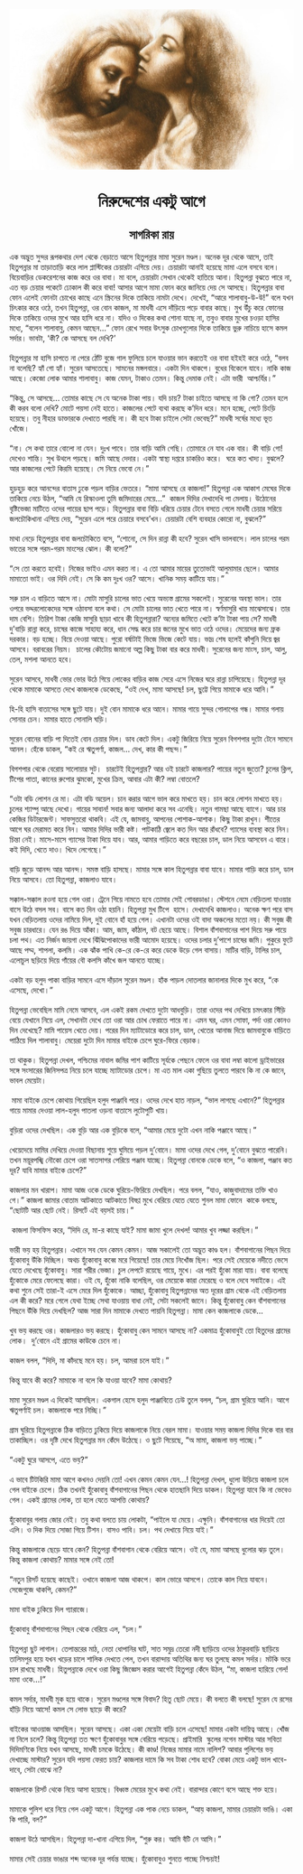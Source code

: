 <div align=center> <img src="../../metadata/images/rabibasariya/নিরুদ্দেশের-একটু-আগে.jpg" align="center" ></div>
<h1 align=center>নিরুদ্দেশের একটু আগে</h1>
<h2 align=center>সাগরিকা রায়</h2>
&#x98F;&#x995; &#x985;&#x9A6;&#x9CD;&#x9AD;&#x9C1;&#x9A4; &#x9B8;&#x9C1;&#x9A8;&#x9CD;&#x9A6;&#x9B0; &#x9B0;&#x9C2;&#x9AA;&#x995;&#x9A5;&#x9BE;&#x9B0; &#x9A6;&#x9C7;&#x9B6; &#x9A5;&#x9C7;&#x995;&#x9C7; &#x9AC;&#x9C7;&#x9DC;&#x9BE;&#x9A4;&#x9C7; &#x986;&#x9B8;&#x9C7; &#x9B9;&#x9BF;&#x9A4;&#x9C1;&#x9AA;&#x9A8;&#x9CD;&#x9A8;&#x9BE;&#x9B0; &#x9AE;&#x9BE;&#x9AE;&#x9BE; &#x9B8;&#x9C1;&#x9B0;&#x9C7;&#x9A8; &#x9AE;&#x9A3;&#x9CD;&#x9A1;&#x9B2;&#x964; &#x985;&#x9A8;&#x9C7;&#x995; &#x9A6;&#x9C2;&#x9B0; &#x9A5;&#x9C7;&#x995;&#x9C7; &#x986;&#x9B8;&#x9C7;, &#x9A4;&#x9BE;&#x987; &#x9B9;&#x9BF;&#x9A4;&#x9C1;&#x9AA;&#x9A8;&#x9CD;&#x9A8;&#x9BE;&#x9B0; &#x9AE;&#x9BE; &#x9A4;&#x9BE;&#x9DC;&#x9BE;&#x9A4;&#x9BE;&#x9DC;&#x9BF; &#x995;&#x9B0;&#x9C7; &#x9B2;&#x9BE;&#x9B2; &#x9AA;&#x9CD;&#x9B2;&#x9BE;&#x9B8;&#x9CD;&#x99F;&#x9BF;&#x995;&#x9C7;&#x9B0; &#x99A;&#x9C7;&#x9DF;&#x9BE;&#x9B0;&#x99F;&#x9BE; &#x98F;&#x997;&#x9BF;&#x9DF;&#x9C7; &#x9A6;&#x9C7;&#x9DF;&#x964; &#x99A;&#x9C7;&#x9DF;&#x9BE;&#x9B0;&#x99F;&#x9BE; &#x986;&#x9A8;&#x9BE;&#x987; &#x9B9;&#x9DF;&#x9C7;&#x99B;&#x9C7; &#x9AE;&#x9BE;&#x9AE;&#x9BE; &#x98F;&#x9B2;&#x9C7; &#x9AC;&#x9B8;&#x9AC;&#x9C7; &#x9AC;&#x9B2;&#x9C7;&#x964; &#x9AC;&#x9BF;&#x9DF;&#x9C7;&#x9AC;&#x9BE;&#x9DC;&#x9BF;&#x9B0; &#x9A1;&#x9C7;&#x995;&#x9B0;&#x9C7;&#x9B6;&#x9A8;&#x9C7;&#x9B0; &#x995;&#x9BE;&#x99C; &#x995;&#x9B0;&#x9C7; &#x993;&#x9B0; &#x9AC;&#x9BE;&#x9AC;&#x9BE;&#x964; &#x9AE;&#x9BE; &#x9AC;&#x9B2;&#x9C7;, &#x99A;&#x9C7;&#x9DF;&#x9BE;&#x9B0;&#x99F;&#x9BE; &#x9B8;&#x9C7;&#x996;&#x9BE;&#x9A8; &#x9A5;&#x9C7;&#x995;&#x9C7;&#x987; &#x9B9;&#x9BE;&#x9A4;&#x9BF;&#x9DF;&#x9C7; &#x986;&#x9A8;&#x9BE;&#x964; &#x9B9;&#x9BF;&#x9A4;&#x9C1;&#x9AA;&#x9A8;&#x9CD;&#x9A8;&#x9BE; &#x9AC;&#x9C1;&#x99D;&#x9A4;&#x9C7; &#x9AA;&#x9BE;&#x9B0;&#x9C7; &#x9A8;&#x9BE;, &#x98F;&#x9A4; &#x9AC;&#x9DC; &#x99A;&#x9C7;&#x9DF;&#x9BE;&#x9B0; &#x9AA;&#x995;&#x9C7;&#x99F;&#x9C7; &#x9A2;&#x9CB;&#x995;&#x9BE;&#x9B2; &#x995;&#x9C0; &#x995;&#x9B0;&#x9C7; &#x9AC;&#x9BE;&#x9AC;&#x9BE;! &#x986;&#x9B8;&#x9BE;&#x9B0; &#x986;&#x997;&#x9C7; &#x9AE;&#x9BE;&#x9AE;&#x9BE; &#x9AB;&#x9CB;&#x9A8; &#x995;&#x9B0;&#x9C7; &#x99C;&#x9BE;&#x9A8;&#x9BF;&#x9DF;&#x9C7; &#x9A6;&#x9C7;&#x9DF; &#x9B8;&#x9C7; &#x986;&#x9B8;&#x99B;&#x9C7;&#x964; &#x9B9;&#x9BF;&#x9A4;&#x9C1;&#x9AA;&#x9A8;&#x9CD;&#x9A8;&#x9BE;&#x9B0; &#x9AC;&#x9BE;&#x9AC;&#x9BE; &#x9AB;&#x9CB;&#x9A8; &#x98F;&#x9B2;&#x9C7;&#x987; &#x9AB;&#x9CB;&#x9A8;&#x99F;&#x9BE; &#x99A;&#x9CB;&#x996;&#x9C7;&#x9B0; &#x995;&#x9BE;&#x99B;&#x9C7; &#x98F;&#x9A8;&#x9C7; &#x9B8;&#x9CD;&#x995;&#x9CD;&#x9B0;&#x9BF;&#x9A8;&#x9C7;&#x9B0; &#x9A6;&#x9BF;&#x995;&#x9C7; &#x9A4;&#x9BE;&#x995;&#x9BF;&#x9DF;&#x9C7; &#x9A8;&#x9BE;&#x9AE;&#x99F;&#x9BE; &#x9A6;&#x9C7;&#x996;&#x9C7;&#x964; &#x9A6;&#x9C7;&#x996;&#x9C7;&#x987;, &#x201C;&#x986;&#x9B0;&#x9C7; &#x9B6;&#x9BE;&#x9B2;&#x9BE;&#x9AC;&#x9BE;&#x9AC;&#x9C1;-&#x989;-&#x989;!&#x201D; &#x9AC;&#x9B2;&#x9C7; &#x9AF;&#x996;&#x9A8; &#x99A;&#x9BF;&#x9CE;&#x995;&#x9BE;&#x9B0; &#x995;&#x9B0;&#x9C7; &#x993;&#x9A0;&#x9C7;, &#x9A4;&#x996;&#x9A8; &#x9B9;&#x9BF;&#x9A4;&#x9C1;&#x9AA;&#x9A8;&#x9CD;&#x9A8;&#x9BE;, &#x993;&#x9B0; &#x9AC;&#x9CB;&#x9A8; &#x995;&#x9BE;&#x99C;&#x9B2;, &#x9AE;&#x9BE; &#x9AE;&#x9BE;&#x9A7;&#x9AC;&#x9C0; &#x98F;&#x9B8;&#x9C7; &#x9A6;&#x9BE;&#x981;&#x9DC;&#x9BF;&#x9DF;&#x9C7; &#x9AA;&#x9DC;&#x9C7; &#x9AC;&#x9BE;&#x9AC;&#x9BE;&#x9B0; &#x995;&#x9BE;&#x99B;&#x9C7;&#x964; &#x9AE;&#x9C1;&#x996; &#x989;&#x981;&#x99A;&#x9C1; &#x995;&#x9B0;&#x9C7; &#x9AB;&#x9CB;&#x9A8;&#x9C7;&#x9B0; &#x9A6;&#x9BF;&#x995;&#x9C7; &#x9A4;&#x9BE;&#x995;&#x9BF;&#x9DF;&#x9C7; &#x993;&#x9A6;&#x9C7;&#x9B0; &#x9AE;&#x9C1;&#x996;&#x9C7; &#x986;&#x9B0; &#x9B9;&#x9BE;&#x9B8;&#x9BF; &#x9A7;&#x9B0;&#x9C7; &#x9A8;&#x9BE;&#x964; &#x9AF;&#x9A6;&#x9BF;&#x993; &#x993; &#x9A6;&#x9BF;&#x995;&#x9C7;&#x9B0; &#x995;&#x9A5;&#x9BE; &#x9B6;&#x9CB;&#x9A8;&#x9BE; &#x9AF;&#x9BE;&#x99B;&#x9C7; &#x9A8;&#x9BE;, &#x9A4;&#x9AC;&#x9C1;&#x993; &#x9AC;&#x9BE;&#x9AC;&#x9BE;&#x9B0; &#x9AE;&#x9C1;&#x996;&#x9C7;&#x9B0; &#x99A;&#x993;&#x9DC;&#x9BE; &#x9B9;&#x9BE;&#x9B8;&#x9BF;&#x9B0; &#x9AE;&#x9A7;&#x9CD;&#x9AF;&#x9C7;, &#x201C;&#x9AC;&#x9B2;&#x9C7;&#x9A8; &#x9B6;&#x9BE;&#x9B2;&#x9BE;&#x9AC;&#x9BE;&#x9AC;&#x9C1;, &#x995;&#x9C7;&#x9AE;&#x9A8; &#x986;&#x99B;&#x9C7;&#x9A8;...&#x201D; &#x9AB;&#x9CB;&#x9A8; &#x9B0;&#x9C7;&#x996;&#x9C7; &#x9B8;&#x9AC;&#x9BE;&#x9B0; &#x989;&#x9CE;&#x9B8;&#x9C1;&#x995; &#x99A;&#x9CB;&#x996;&#x997;&#x9C1;&#x9B2;&#x9CB;&#x9B0; &#x9A6;&#x9BF;&#x995;&#x9C7; &#x9A4;&#x9BE;&#x995;&#x9BF;&#x9DF;&#x9C7; &#x9AD;&#x9C1;&#x9B0;&#x9C1; &#x9A8;&#x9BE;&#x99A;&#x9BF;&#x9DF;&#x9C7; &#x9B9;&#x9BE;&#x9B8;&#x9C7; &#x995;&#x9AE;&#x9B2; &#x9B8;&#x9B0;&#x9CD;&#x9A6;&#x9BE;&#x9B0;&#x964; &#x9AD;&#x9BE;&#x9AC;&#x99F;&#x9BE;, &#x2018;&#x995;&#x9C0;? &#x995;&#x9C7; &#x986;&#x9B8;&#x99B;&#x9C7; &#x9AC;&#x9B2; &#x9A6;&#x9C7;&#x996;&#x9BF;?&#x2019;<br> <br>&#x9B9;&#x9BF;&#x9A4;&#x9C1;&#x9AA;&#x9A8;&#x9CD;&#x9A8;&#x9BE;&#x9B0; &#x9AE;&#x9BE; &#x9B9;&#x9BE;&#x9B8;&#x9BF; &#x99A;&#x9BE;&#x9AA;&#x9A4;&#x9C7; &#x9A8;&#x9BE; &#x9AA;&#x9C7;&#x9B0;&#x9C7; &#x9A0;&#x9CB;&#x981;&#x99F; &#x9AC;&#x9C1;&#x99C;&#x9C7; &#x997;&#x9BE;&#x9B2; &#x9AB;&#x9C1;&#x9B2;&#x9BF;&#x9DF;&#x9C7; &#x99A;&#x9B2;&#x9C7; &#x9AF;&#x9BE;&#x993;&#x9DF;&#x9BE;&#x9B0; &#x9AD;&#x9BE;&#x9A8; &#x995;&#x9B0;&#x9A4;&#x9C7;&#x987; &#x993;&#x9B0; &#x9AC;&#x9BE;&#x9AC;&#x9BE; &#x9B9;&#x987;&#x9B9;&#x987; &#x995;&#x9B0;&#x9C7; &#x993;&#x9A0;&#x9C7;, &#x201C;&#x9AC;&#x9B2;&#x9AC; &#x9A8;&#x9BE; &#x9AC;&#x9B2;&#x9C7;&#x99B;&#x9BF;? &#x9B9;&#x9CD;&#x9AF;&#x9BE;&#x981; &#x997;&#x9CB; &#x9B9;&#x9CD;&#x9AF;&#x9BE;&#x981;&#x964; &#x9B8;&#x9C1;&#x9B0;&#x9C7;&#x9A8; &#x986;&#x9B8;&#x9A4;&#x9C7;&#x99B;&#x9C7;&#x964; &#x9B8;&#x9BE;&#x9AE;&#x9A8;&#x9C7;&#x9B0; &#x9AE;&#x999;&#x9CD;&#x997;&#x9B2;&#x9AC;&#x9BE;&#x9B0;&#x9C7;&#x964; &#x98F;&#x995;&#x99F;&#x9BE; &#x9A6;&#x9BF;&#x9A8; &#x9A5;&#x9BE;&#x995;&#x9AA;&#x9C7;&#x964; &#x9AC;&#x9C1;&#x9A7;&#x9C7;&#x9B0; &#x9AC;&#x9BF;&#x995;&#x9C7;&#x9B2;&#x9C7; &#x9AF;&#x9BE;&#x9AC;&#x9C7;&#x964; &#x9A8;&#x9BE;&#x995;&#x9BF; &#x995;&#x9BE;&#x99C; &#x986;&#x99B;&#x9C7;&#x964; &#x995;&#x9C7;&#x99C;&#x9CB; &#x9B2;&#x9CB;&#x995; &#x986;&#x9AE;&#x9BE;&#x9B0; &#x9B6;&#x9BE;&#x9B2;&#x9BE;&#x9AC;&#x9BE;&#x9AC;&#x9C1;&#x964; &#x995;&#x9BE;&#x99C; &#x9AF;&#x9C7;&#x9AE;&#x9A8;, &#x99F;&#x9BE;&#x995;&#x9BE;&#x993; &#x9A4;&#x9C7;&#x9AE;&#x9A8;&#x964; &#x995;&#x9BF;&#x9A8;&#x9CD;&#x9A4;&#x9C1; &#x9A6;&#x9C7;&#x9AE;&#x9BE;&#x995; &#x9A8;&#x9C7;&#x987;&#x964; &#x98F;&#x99F;&#x9BE; &#x9AD;&#x9BE;&#x9B0;&#x9C0;&#xA0; &#x986;&#x9B6;&#x9CD;&#x99A;&#x9B0;&#x9CD;&#x9AF;&#x9BF;&#x9B0;&#x964;&#x201D;<br> <br>&#x201C;&#x995;&#x9BF;&#x9A8;&#x9CD;&#x9A4;&#x9C1;, &#x9B8;&#x9C7; &#x986;&#x9B8;&#x99B;&#x9C7;... &#x9A4;&#x9CB;&#x9AE;&#x9BE;&#x9B0; &#x995;&#x9BE;&#x99B;&#x9C7; &#x9B8;&#x9C7; &#x9AF;&#x9C7; &#x985;&#x9A8;&#x9C7;&#x995; &#x99F;&#x9BE;&#x995;&#x9BE; &#x9AA;&#x9BE;&#x9DF;&#x964; &#x9AF;&#x9A6;&#x9BF; &#x99A;&#x9BE;&#x9DF;? &#x99F;&#x9BE;&#x995;&#x9BE; &#x99A;&#x9BE;&#x987;&#x9A4;&#x9C7; &#x986;&#x9B8;&#x99B;&#x9C7; &#x9A8;&#x9BE; &#x995;&#x9BF; &#x997;&#x9CB;? &#x9A4;&#x9C7;&#x9AE;&#x9A8; &#x9B9;&#x9B2;&#x9C7; &#x995;&#x9C0; &#x995;&#x9B0;&#x9AC; &#x9AC;&#x9B2;&#x9CB; &#x9A6;&#x9C7;&#x996;&#x9BF;? &#x9AE;&#x9CB;&#x99F;&#x9C7; &#x9AA;&#x9DF;&#x9B8;&#x9BE; &#x9A8;&#x9C7;&#x987; &#x9B9;&#x9BE;&#x9A4;&#x9C7;&#x964; &#x995;&#x9BE;&#x99C;&#x9B2;&#x9C7;&#x9B0; &#x9AA;&#x9C7;&#x99F;&#x9C7; &#x9AC;&#x9CD;&#x9AF;&#x9A5;&#x9BE; &#x995;&#x9B0;&#x99B;&#x9C7; &#x995;&#x2019;&#x9A6;&#x9BF;&#x9A8; &#x9A7;&#x9B0;&#x9C7;&#x964; &#x9AE;&#x9A8;&#x9C7; &#x9B9;&#x99A;&#x9CD;&#x99B;&#x9C7;, &#x9AA;&#x9C7;&#x99F;&#x9C7; &#x99A;&#x9BF;&#x982;&#x9DC;&#x9BF; &#x9B9;&#x9DF;&#x9C7;&#x99B;&#x9C7;&#x964; &#x9A4;&#x9AC;&#x9C1; &#x9A8;&#x9C0;&#x9B9;&#x9BE;&#x9B0; &#x9A1;&#x9BE;&#x995;&#x9CD;&#x9A4;&#x9BE;&#x9B0;&#x995;&#x9C7; &#x9A6;&#x9C7;&#x996;&#x9BE;&#x9A4;&#x9C7; &#x9AA;&#x9BE;&#x9B0;&#x99B;&#x9BF; &#x9A8;&#x9BE;&#x964; &#x995;&#x9C0; &#x9B9;&#x9AC;&#x9C7; &#x99F;&#x9BE;&#x995;&#x9BE; &#x99A;&#x9BE;&#x987;&#x9B2;&#x9C7; &#x9B8;&#x9C7;&#x99F;&#x9BE; &#x9AD;&#x9C7;&#x9AC;&#x9C7;&#x99B;?&#x201D; &#x9AE;&#x9BE;&#x9A7;&#x9AC;&#x9C0; &#x9B8;&#x9B0;&#x9CD;&#x9B7;&#x9C7;&#x9B0; &#x9AE;&#x9A7;&#x9CD;&#x9AF;&#x9C7; &#x9AD;&#x9C2;&#x9A4; &#x996;&#x9CB;&#x981;&#x99C;&#x9C7;&#x964;&#xA0;<br> <br>&#x201C;&#x9A8;&#x9BE;&#x964; &#x9B8;&#x9C7; &#x995;&#x9A5;&#x9BE; &#x9A4;&#x9BE;&#x9B0;&#x9C7; &#x9AC;&#x9CB;&#x9B2;&#x9CB; &#x9A8;&#x9BE; &#x9AF;&#x9C7;&#x9A8;&#x964; &#x9A6;&#x9C1;&#x983;&#x996; &#x9AA;&#x9BE;&#x9AC;&#x9C7;&#x964; &#x9A4;&#x9BE;&#x9B0; &#x9AC;&#x9BE;&#x9DC;&#x9BF; &#x986;&#x9AE;&#x9BF; &#x997;&#x9C7;&#x99B;&#x9BF;&#x964; &#x9A4;&#x9CB;&#x9AE;&#x9BE;&#x9B0;&#x9C7; &#x9A8;&#x9C7; &#x9AF;&#x9BE;&#x9AC; &#x98F;&#x995; &#x9AC;&#x9BE;&#x9B0;&#x964; &#x995;&#x9C0; &#x9AC;&#x9BE;&#x9DC;&#x9BF; &#x997;&#x9CB;! &#x9A6;&#x9C7;&#x996;&#x9C7;&#x993; &#x9B6;&#x9BE;&#x9A8;&#x9CD;&#x9A4;&#x9BF;&#x964; &#x9B8;&#x9C1;&#x996; &#x989;&#x9A5;&#x9B2;&#x9C7; &#x9AA;&#x9DC;&#x99B;&#x9C7;&#x964; &#x99C;&#x9AE;&#x9BF; &#x986;&#x99B;&#x9C7; &#x9A6;&#x9C7;&#x9A6;&#x9BE;&#x9B0;&#x964; &#x98F;&#x995;&#x99F;&#x9BE; &#x9B8;&#x9CD;&#x9AC;&#x9BE;&#x9B8;&#x9CD;&#x9A5;&#x9CD;&#x9AF; &#x9A6;&#x9AA;&#x9CD;&#x9A4;&#x9B0;&#x9C7; &#x99A;&#x9BE;&#x995;&#x9B0;&#x9BF;&#x993; &#x995;&#x9B0;&#x9C7;&#x964;&#xA0; &#x998;&#x9B0;&#x9C7; &#x995;&#x9A4; &#x996;&#x9BE;&#x9A6;&#x9CD;&#x9AF;&#x964; &#x9AC;&#x9C1;&#x99D;&#x9B2;&#x9C7;? &#x986;&#x9B0; &#x995;&#x9BE;&#x99C;&#x9B2;&#x9C7;&#x9B0; &#x9AA;&#x9C7;&#x99F;&#x9C7; &#x995;&#x9BF;&#x9B0;&#x9AE;&#x9BF; &#x9B9;&#x9DF;&#x9C7;&#x99B;&#x9C7;&#x964; &#x9B8;&#x9C7; &#x9A8;&#x9BF;&#x9DF;&#x9C7; &#x9AD;&#x9C7;&#x9AC;&#x9CB; &#x9A8;&#x9C7;&#x964;&#x201D;&#xA0;<br> <br>&#x9B9;&#x9C1;&#x9DC;&#x9B9;&#x9C1;&#x9DC; &#x995;&#x9B0;&#x9C7; &#x986;&#x9A8;&#x9A8;&#x9CD;&#x9A6;&#x9C7;&#x9B0; &#x9AC;&#x9BE;&#x9A4;&#x9BE;&#x9B8; &#x9A2;&#x9C1;&#x995;&#x9C7; &#x9AA;&#x9DC;&#x9B2; &#x9AC;&#x9BE;&#x9DC;&#x9BF;&#x9B0; &#x9AD;&#x9C7;&#x9A4;&#x9B0;&#x9C7;&#x964; &#x201C;&#x9AE;&#x9BE;&#x9AE;&#x9BE; &#x986;&#x9B8;&#x99B;&#x9C7; &#x9B0;&#x9C7; &#x995;&#x9BE;&#x99C;&#x9B2;&#x9BE;!&#x201D; &#x9B9;&#x9BF;&#x9A4;&#x9C1;&#x9AA;&#x9A8;&#x9CD;&#x9A8;&#x9BE; &#x98F;&#x995; &#x986;&#x995;&#x9BE;&#x9B6; &#x9AE;&#x9C7;&#x998;&#x9C7;&#x9B0; &#x9A6;&#x9BF;&#x995;&#x9C7; &#x9A4;&#x9BE;&#x995;&#x9BF;&#x9DF;&#x9C7; &#x9A8;&#x9C7;&#x99A;&#x9C7; &#x989;&#x9A0;&#x9B2;, &#x201C;&#x986;&#x9AE;&#x9BF; &#x9AF;&#x9C7; &#x9B0;&#x9BF;&#x9B8;&#x9CD;&#x995;&#x9BE;&#x993;&#x9B2;&#x9BE; &#x9A4;&#x9C1;&#x9AE;&#x9BF; &#x99C;&#x9AE;&#x9BF;&#x9A6;&#x9BE;&#x9B0;&#x9C7;&#x9B0; &#x9AE;&#x9C7;&#x9DF;&#x9C7;...&#x201D;&#xA0; &#x995;&#x9BE;&#x99C;&#x9B2; &#x9A6;&#x9BF;&#x9A6;&#x9BF;&#x9B0; &#x9A6;&#x9C7;&#x996;&#x9BE;&#x9A6;&#x9C7;&#x996;&#x9BF; &#x9AA;&#x9BE; &#x9AE;&#x9C7;&#x9B2;&#x9BE;&#x9DF;&#x964; &#x989;&#x9A0;&#x9CB;&#x9A8;&#x9C7;&#x9B0; &#x9AC;&#x9C3;&#x9B7;&#x9CD;&#x99F;&#x9BF;&#x9AD;&#x9C7;&#x99C;&#x9BE; &#x9AE;&#x9BE;&#x99F;&#x9BF;&#x9A4;&#x9C7; &#x993;&#x9A6;&#x9C7;&#x9B0; &#x9AA;&#x9BE;&#x9DF;&#x9C7;&#x9B0; &#x99B;&#x9BE;&#x9AA; &#x9AA;&#x9DC;&#x9C7;&#x964; &#x9B9;&#x9BF;&#x9A4;&#x9C1;&#x9AA;&#x9A8;&#x9CD;&#x9A8;&#x9BE;&#x9B0; &#x9AC;&#x9BE;&#x9AC;&#x9BE; &#x9AC;&#x9BF;&#x9DC;&#x9BF; &#x9A7;&#x9B0;&#x9BF;&#x9DF;&#x9C7; &#x99A;&#x9C7;&#x9DF;&#x9BE;&#x9B0; &#x99F;&#x9C7;&#x9A8;&#x9C7; &#x9AC;&#x9B8;&#x9A4;&#x9C7; &#x997;&#x9C7;&#x9B2;&#x9C7; &#x9AE;&#x9BE;&#x9A7;&#x9AC;&#x9C0; &#x99A;&#x9C7;&#x9DF;&#x9BE;&#x9B0; &#x9B8;&#x9B0;&#x9BF;&#x9DF;&#x9C7; &#x99C;&#x9B2;&#x99A;&#x9CC;&#x995;&#x9BF;&#x996;&#x9BE;&#x9A8;&#x9BE; &#x98F;&#x997;&#x9BF;&#x9DF;&#x9C7; &#x9A6;&#x9C7;&#x9DF;, &#x201C;&#x9B8;&#x9C1;&#x9B0;&#x9C7;&#x9A8; &#x98F;&#x9B2;&#x9C7; &#x9AA;&#x9B0;&#x9C7; &#x99A;&#x9C7;&#x9DF;&#x9BE;&#x9B0;&#x9C7; &#x9AC;&#x9B8;&#x9AC;&#x9C7;&#x2019;&#x996;&#x9A8;&#x964; &#x99A;&#x9C7;&#x9DF;&#x9BE;&#x9B0;&#x99F;&#x9BE; &#x9AC;&#x9C7;&#x9B6;&#x9BF; &#x9AC;&#x9CD;&#x9AF;&#x9AC;&#x9B9;&#x9BE;&#x9B0; &#x995;&#x9CB;&#x9B0;&#x9CB; &#x9A8;&#x9BE;, &#x9AC;&#x9C1;&#x99D;&#x9B2;&#x9C7;?&#x201D;<br> <br>&#x9AE;&#x9BE;&#x9A5;&#x9BE; &#x9A8;&#x9C7;&#x9DC;&#x9C7; &#x9B9;&#x9BF;&#x9A4;&#x9C1;&#x9AA;&#x9A8;&#x9CD;&#x9A8;&#x9BE;&#x9B0; &#x9AC;&#x9BE;&#x9AC;&#x9BE; &#x99C;&#x9B2;&#x99A;&#x9CC;&#x995;&#x9BF;&#x9A4;&#x9C7; &#x9AC;&#x9B8;&#x9C7;, &#x201C;&#x9B6;&#x9CB;&#x9A8;&#x9CB;, &#x9B8;&#x9C7; &#x9A6;&#x9BF;&#x9A8; &#x9B0;&#x9BE;&#x9A8;&#x9CD;&#x9A8;&#x9BE; &#x995;&#x9C0; &#x9B9;&#x9AC;&#x9C7;? &#x9B8;&#x9C1;&#x9B0;&#x9C7;&#x9A8; &#x996;&#x9BE;&#x9B8;&#x9BF; &#x9AD;&#x9BE;&#x9B2;&#x9AC;&#x9BE;&#x9B8;&#x9C7;&#x964; &#x9B2;&#x9BE;&#x9B2; &#x99A;&#x9BE;&#x9B2;&#x9C7;&#x9B0; &#x997;&#x9B0;&#x9AE; &#x9AD;&#x9BE;&#x9A4;&#x9C7;&#x9B0; &#x9B8;&#x999;&#x9CD;&#x997;&#x9C7; &#x997;&#x9B0;&#x9AE;-&#x997;&#x9B0;&#x9AE; &#x9AE;&#x9BE;&#x982;&#x9B8;&#x9C7;&#x9B0; &#x99D;&#x9CB;&#x9B2;&#x964; &#x995;&#x9C0; &#x9AC;&#x9B2;&#x9CB;?&#x201D;<br> <br>&#x201C;&#x9B8;&#x9C7; &#x9A4;&#x9CB; &#x995;&#x9B0;&#x9A4;&#x9C7; &#x9B9;&#x9AC;&#x9C7;&#x987;&#x964; &#x9A8;&#x9BF;&#x99C;&#x9C7;&#x9B0; &#x9AD;&#x9BE;&#x987;&#x993; &#x98F;&#x9AE;&#x9A8; &#x995;&#x9B0;&#x9A4; &#x9A8;&#x9BE;&#x964; &#x98F; &#x9A4;&#x9CB; &#x986;&#x9AE;&#x9BE;&#x9B0; &#x9AE;&#x9BE;&#x9DF;&#x9C7;&#x9B0; &#x9A4;&#x9C1;&#x9A4;&#x9CB;&#x9AD;&#x9BE;&#x987; &#x986;&#x9B2;&#x9C1;&#x9AE;&#x9BE;&#x9AE;&#x9BE;&#x9B0; &#x99B;&#x9C7;&#x9B2;&#x9C7;&#x964; &#x986;&#x9AE;&#x9BE;&#x9B0; &#x9AE;&#x9BE;&#x9AE;&#x9BE;&#x9A4;&#x9CB; &#x9AD;&#x9BE;&#x987;&#x964; &#x993;&#x9B0; &#x9A6;&#x9BF;&#x9A6;&#x9BF; &#x9A8;&#x9C7;&#x987;&#x964; &#x9B8;&#x9C7; &#x995;&#x9BF; &#x995;&#x9AE; &#x9A6;&#x9C1;&#x983;&#x996; &#x993;&#x9B0;? &#x986;&#x9B8;&#x9C7;&#x964; &#x996;&#x9BE;&#x9A8;&#x9BF;&#x995; &#x9B8;&#x9AE;&#x9DF; &#x995;&#x9BE;&#x99F;&#x9BF;&#x9DF;&#x9C7; &#x9AF;&#x9BE;&#x9DF;&#x964;&#x201D;&#xA0;<br> <br>&#x9B8;&#x9B0;&#x9C1; &#x99A;&#x9BE;&#x9B2; &#x98F; &#x9AC;&#x9BE;&#x9DC;&#x9BF;&#x9A4;&#x9C7; &#x986;&#x9B8;&#x9C7; &#x9A8;&#x9BE;&#x964; &#x9AE;&#x9CB;&#x99F;&#x9BE; &#x9AE;&#x9BE;&#x9B8;&#x9C1;&#x9B0;&#x9BF; &#x99A;&#x9BE;&#x9B2;&#x9C7;&#x9B0; &#x9AD;&#x9BE;&#x9A4; &#x996;&#x9C7;&#x9DF;&#x9C7; &#x985;&#x9AD;&#x9CD;&#x9AF;&#x9B8;&#x9CD;&#x9A4; &#x997;&#x9CD;&#x9B0;&#x9BE;&#x9AE;&#x9C7;&#x9B0; &#x9B8;&#x995;&#x9B2;&#x9C7;&#x987;&#x964; &#x9B8;&#x9C1;&#x9B0;&#x9C7;&#x9A8;&#x9C7;&#x9B0; &#x985;&#x9AC;&#x9B8;&#x9CD;&#x9A5;&#x9BE; &#x9AD;&#x9BE;&#x9B2;&#x964; &#x9A4;&#x9BE;&#x9B0; &#x993;&#x9AA;&#x9B0;&#x9C7; &#x9AD;&#x9A6;&#x9CD;&#x9A6;&#x9B0;&#x9B2;&#x9CB;&#x995;&#x9C7;&#x9A6;&#x9C7;&#x9B0; &#x9B8;&#x999;&#x9CD;&#x997;&#x9C7; &#x993;&#x9A0;&#x9BE;&#x9AC;&#x9B8;&#x9BE; &#x9AC;&#x9B2;&#x9C7; &#x995;&#x9A5;&#x9BE;&#x964; &#x9B8;&#x9C7; &#x9AE;&#x9CB;&#x99F;&#x9BE; &#x99A;&#x9BE;&#x9B2;&#x9C7;&#x9B0; &#x9AD;&#x9BE;&#x9A4; &#x996;&#x9C7;&#x9A4;&#x9C7; &#x9AA;&#x9BE;&#x9B0;&#x9C7; &#x9A8;&#x9BE;&#x964; &#x9B8;&#x9CD;&#x9AC;&#x9B0;&#x9CD;&#x9A3;&#x9AE;&#x9BE;&#x9B8;&#x9C1;&#x9B0;&#x9BF; &#x996;&#x9BE;&#x9DF; &#x9AE;&#x9BE;&#x99D;&#x9C7;&#x9B8;&#x9BE;&#x99D;&#x9C7;&#x964; &#x9A4;&#x9BE;&#x9B0; &#x9A6;&#x9BE;&#x9AE; &#x9AC;&#x9C7;&#x9B6;&#x9BF;&#x964; &#x9A4;&#x9BF;&#x9B0;&#x9BF;&#x9B6; &#x99F;&#x9BE;&#x995;&#x9BE; &#x995;&#x9C7;&#x99C;&#x9BF; &#x9AE;&#x9BE;&#x9B8;&#x9C1;&#x9B0;&#x9BF; &#x99B;&#x9BE;&#x9DC;&#x9BE; &#x996;&#x9BE;&#x9AC;&#x9C7; &#x995;&#x9C0; &#x9B9;&#x9BF;&#x9A4;&#x9C1;&#x9AA;&#x9A8;&#x9CD;&#x9A8;&#x9BE;&#x9B0;&#x9BE;? &#x985;&#x9A8;&#x9CD;&#x9AF;&#x9C7;&#x9B0; &#x99C;&#x9AE;&#x9BF;&#x9A4;&#x9C7; &#x996;&#x9C7;&#x99F;&#x9C7; &#x995;&#x2019;&#x99F;&#x9BE; &#x99F;&#x9BE;&#x995;&#x9BE; &#x9AA;&#x9BE;&#x9DF; &#x9B8;&#x9C7;? &#x9AE;&#x9BE;&#x9A7;&#x9AC;&#x9C0; &#x9A6;&#x9C1;&#x2019;&#x9AC;&#x9BE;&#x9DC;&#x9BF; &#x9B0;&#x9BE;&#x9A8;&#x9CD;&#x9A8;&#x9BE; &#x995;&#x9B0;&#x9C7;, &#x99A;&#x9BE;&#x9B7;&#x9C7;&#x9B0; &#x995;&#x9BE;&#x99C;&#x9C7; &#x9B8;&#x9BE;&#x9B9;&#x9BE;&#x9AF;&#x9CD;&#x9AF; &#x995;&#x9B0;&#x9C7;, &#x9A7;&#x9BE;&#x9A8; &#x9B8;&#x9C7;&#x9A6;&#x9CD;&#x9A7; &#x995;&#x9B0;&#x9C7; &#x99A;&#x9BE;&#x9B0; &#x99C;&#x9A8;&#x9C7;&#x9B0; &#x9AE;&#x9C1;&#x996;&#x9C7; &#x9AD;&#x9BE;&#x9A4; &#x993;&#x9A0;&#x9C7; &#x993;&#x9A6;&#x9C7;&#x9B0;&#x964; &#x9AE;&#x9C7;&#x9DF;&#x9C7;&#x9A6;&#x9C7;&#x9B0; &#x99C;&#x9A8;&#x9CD;&#x9AF; &#x9AB;&#x9CD;&#x9B0;&#x995; &#x9A6;&#x9B0;&#x995;&#x9BE;&#x9B0;&#x964; &#x9AC;&#x9DC; &#x9B9;&#x99A;&#x9CD;&#x99B;&#x9C7;&#x964; &#x9AC;&#x9BF;&#x9DF;&#x9C7; &#x9A6;&#x9C7;&#x993;&#x9DF;&#x9BE; &#x986;&#x99B;&#x9C7;&#x964; &#x9AA;&#x9C1;&#x9B0;&#x9CB; &#x9AC;&#x9B0;&#x9CD;&#x9B7;&#x9BE;&#x99F;&#x9BE;&#x987; &#x9AD;&#x9BF;&#x99C;&#x9C7; &#x9AD;&#x9BF;&#x99C;&#x9C7; &#x995;&#x9C7;&#x99F;&#x9C7; &#x9AF;&#x9BE;&#x9DF;&#x964; &#x9AD;&#x9BE;&#x9A6;&#x9CD;&#x9B0; &#x9B6;&#x9C7;&#x9B7; &#x9B9;&#x9B2;&#x9C7;&#x987; &#x995;&#x9BE;&#x981;&#x9AA;&#x9C1;&#x9A8;&#x9BF; &#x9A6;&#x9BF;&#x9DF;&#x9C7; &#x99C;&#x9CD;&#x9AC;&#x9B0; &#x986;&#x9B8;&#x9AC;&#x9C7;&#x964; &#x9AC;&#x9B0;&#x9BE;&#x9AC;&#x9B0;&#x9C7;&#x9B0; &#x9A8;&#x9BF;&#x9DF;&#x9AE;&#x964;&#xA0; &#x99A;&#x9BE;&#x9B2;&#x9C7;&#x9B0; &#x995;&#x9CC;&#x99F;&#x9CB;&#x9DF; &#x99C;&#x9AE;&#x9BE;&#x9A8;&#x9CB; &#x985;&#x9B2;&#x9CD;&#x9AA; &#x995;&#x9BF;&#x99B;&#x9C1; &#x99F;&#x9BE;&#x995;&#x9BE; &#x9AC;&#x9BE;&#x9B0; &#x995;&#x9B0;&#x9C7; &#x9AE;&#x9BE;&#x9A7;&#x9AC;&#x9C0;&#x964; &#x9B8;&#x9C1;&#x9B0;&#x9C7;&#x9A8;&#x9C7;&#x9B0; &#x99C;&#x9A8;&#x9CD;&#x9AF; &#x9AE;&#x9BE;&#x982;&#x9B8;, &#x99A;&#x9BE;&#x9B2;, &#x986;&#x9B2;&#x9C1;, &#x9A4;&#x9C7;&#x9B2;, &#x9AE;&#x9B6;&#x9B2;&#x9BE; &#x986;&#x9A8;&#x9A4;&#x9C7; &#x9B9;&#x9AC;&#x9C7;&#x964;&#xA0;<br> <br>&#x9B8;&#x9C1;&#x9B0;&#x9C7;&#x9A8; &#x986;&#x9B8;&#x9AC;&#x9C7;, &#x9AE;&#x9BE;&#x9A7;&#x9AC;&#x9C0; &#x9AD;&#x9CB;&#x9B0; &#x9AD;&#x9CB;&#x9B0; &#x989;&#x9A0;&#x9C7; &#x997;&#x9BF;&#x9DF;&#x9C7; &#x9B2;&#x9CB;&#x995;&#x9C7;&#x9B0; &#x9AC;&#x9BE;&#x9DC;&#x9BF;&#x9B0; &#x995;&#x9BE;&#x99C; &#x9B8;&#x9C7;&#x9B0;&#x9C7; &#x98F;&#x9B8;&#x9C7; &#x9A8;&#x9BF;&#x99C;&#x9C7;&#x9B0; &#x998;&#x9B0;&#x9C7; &#x9B0;&#x9BE;&#x9A8;&#x9CD;&#x9A8;&#x9BE; &#x99A;&#x9BE;&#x9AA;&#x9BF;&#x9DF;&#x9C7;&#x99B;&#x9C7;&#x964; &#x9B9;&#x9BF;&#x9A4;&#x9C1;&#x9AA;&#x9A8;&#x9CD;&#x9A8;&#x9BE; &#x9A6;&#x9C2;&#x9B0; &#x9A5;&#x9C7;&#x995;&#x9C7; &#x9AE;&#x9BE;&#x9AE;&#x9BE;&#x995;&#x9C7; &#x986;&#x9B8;&#x9A4;&#x9C7; &#x9A6;&#x9C7;&#x996;&#x9C7; &#x995;&#x9BE;&#x99C;&#x9B2;&#x995;&#x9C7; &#x9A1;&#x9C7;&#x995;&#x9C7;&#x99B;&#x9C7;, &#x201C;&#x993;&#x987; &#x9A6;&#x9C7;&#x996;, &#x9AE;&#x9BE;&#x9AE;&#x9BE; &#x986;&#x9B8;&#x99B;&#x9C7;! &#x99A;&#x9B2;, &#x99B;&#x9C1;&#x99F;&#x9CD;&#x99F;&#x9C7; &#x997;&#x9BF;&#x9DF;&#x9C7; &#x9AE;&#x9BE;&#x9AE;&#x9BE;&#x995;&#x9C7; &#x9A7;&#x9B0;&#x9C7; &#x986;&#x9A8;&#x9BF;&#x964;&#x201D;&#xA0;<br> <br>&#x9B9;&#x9BF;-&#x9B9;&#x9BF; &#x9B9;&#x9BE;&#x9B8;&#x9BF; &#x9AC;&#x9BE;&#x9A4;&#x9BE;&#x9B8;&#x9C7;&#x9B0; &#x9B8;&#x999;&#x9CD;&#x997;&#x9C7; &#x99B;&#x9C1;&#x99F;&#x9C7; &#x9AF;&#x9BE;&#x9DF;&#x964; &#x9A6;&#x9C1;&#x987; &#x9AC;&#x9CB;&#x9A8; &#x9AE;&#x9BE;&#x9AE;&#x9BE;&#x995;&#x9C7; &#x9A7;&#x9B0;&#x9C7; &#x986;&#x9A8;&#x9C7;&#x964; &#x9AE;&#x9BE;&#x9AE;&#x9BE;&#x9B0; &#x997;&#x9BE;&#x9DF;&#x9C7; &#x9B8;&#x9C1;&#x9A8;&#x9CD;&#x9A6;&#x9B0; &#x997;&#x9CB;&#x9B2;&#x9BE;&#x9AA;&#x9C7;&#x9B0; &#x997;&#x9A8;&#x9CD;&#x9A7;&#x964; &#x9AE;&#x9BE;&#x9AE;&#x9BE;&#x9B0; &#x997;&#x9B2;&#x9BE;&#x9DF; &#x9B8;&#x9CB;&#x9A8;&#x9BE;&#x9B0; &#x99A;&#x9C7;&#x9A8;&#x964; &#x9AE;&#x9BE;&#x9AE;&#x9BE;&#x9B0; &#x9B9;&#x9BE;&#x9A4;&#x9C7; &#x9B8;&#x9CB;&#x9A8;&#x9BE;&#x9B2;&#x9BF; &#x998;&#x9DC;&#x9BF;&#x964;&#xA0;<br> <br>&#x9B8;&#x9C1;&#x9B0;&#x9C7;&#x9A8; &#x9AC;&#x9CB;&#x9A8;&#x9C7;&#x9B0; &#x9AC;&#x9BE;&#x9DC;&#x9BF; &#x9AA;&#x9BE; &#x9A6;&#x9BF;&#x9A4;&#x9C7;&#x987; &#x9AC;&#x9CB;&#x9A8; &#x99A;&#x9C7;&#x9DF;&#x9BE;&#x9B0; &#x9A6;&#x9BF;&#x9B2;&#x964; &#x9A1;&#x9BE;&#x9AC; &#x995;&#x9C7;&#x99F;&#x9C7; &#x9A6;&#x9BF;&#x9B2;&#x964; &#x98F;&#x995;&#x99F;&#x9C1; &#x99C;&#x9BF;&#x9B0;&#x9BF;&#x9DF;&#x9C7; &#x9A8;&#x9BF;&#x9DF;&#x9C7; &#x9B8;&#x9C1;&#x9B0;&#x9C7;&#x9A8; &#x9AC;&#x9BF;&#x997;&#x9B6;&#x9AA;&#x9BE;&#x9B0; &#x9A6;&#x9C1;&#x99F;&#x9CB; &#x99F;&#x9C7;&#x9A8;&#x9C7; &#x9B8;&#x9BE;&#x9AE;&#x9A8;&#x9C7; &#x986;&#x9A8;&#x9B2;&#x964; &#x9B9;&#x9C7;&#x981;&#x995;&#x9C7; &#x9A1;&#x9BE;&#x995;&#x9B2;, &#x201C;&#x995;&#x987; &#x9B0;&#x9C7; &#x98B;&#x9A4;&#x9C1;&#x9AA;&#x9B0;&#x9CD;&#x9A3;&#x9BE;, &#x995;&#x9BE;&#x99C;&#x9B2;... &#x9A6;&#x9C7;&#x996;, &#x995;&#x9BE;&#x9B0; &#x995;&#x9C0; &#x9AA;&#x99B;&#x9A8;&#x9CD;&#x9A6;&#x964;&#x201D;<br> <br>&#x9AC;&#x9BF;&#x997;&#x9B6;&#x9AA;&#x9BE;&#x9B0; &#x9A5;&#x9C7;&#x995;&#x9C7; &#x9AC;&#x9C7;&#x9B0;&#x9CB;&#x9DF; &#x9B8;&#x9BE;&#x9B2;&#x9CB;&#x9DF;&#x9BE;&#x9B0; &#x9B8;&#x9C1;&#x99F;&#x964;&#xA0; &#x99A;&#x9BE;&#x9B0;&#x99F;&#x9C7;&#x987; &#x9B9;&#x9BF;&#x9A4;&#x9C1;&#x9AA;&#x9A8;&#x9CD;&#x9A8;&#x9BE;&#x9B0;? &#x986;&#x9B0; &#x993;&#x987; &#x99A;&#x9BE;&#x9B0;&#x99F;&#x9C7; &#x995;&#x9BE;&#x99C;&#x9B2;&#x9BE;&#x9B0;? &#x9AA;&#x9BE;&#x9DF;&#x9C7;&#x9B0; &#x9A8;&#x9A4;&#x9C1;&#x9A8; &#x99C;&#x9C1;&#x9A4;&#x9CB;? &#x99A;&#x9C1;&#x9B2;&#x9C7;&#x9B0; &#x995;&#x9CD;&#x9B2;&#x9BF;&#x9AA;, &#x99F;&#x9BF;&#x9AA;&#x9C7;&#x9B0; &#x9AA;&#x9BE;&#x9A4;&#x9BE;, &#x995;&#x9BE;&#x9A8;&#x9C7;&#x9B0; &#x9B0;&#x9C1;&#x9AA;&#x9CB;&#x9B0; &#x99D;&#x9C1;&#x9AE;&#x995;&#x9CB;, &#x9AE;&#x9C1;&#x996;&#x9C7;&#x9B0; &#x995;&#x9CD;&#x9B0;&#x9BF;&#x9AE;, &#x986;&#x9AC;&#x9BE;&#x9B0; &#x98F;&#x99F;&#x9BE; &#x995;&#x9C0;? &#x9B2;&#x9AE;&#x9CD;&#x9AC;&#x9BE; &#x9AC;&#x9CB;&#x9A4;&#x9B2;&#x9C7;?<br> <br>&#x201C;&#x993;&#x99F;&#x9BE; &#x9AC;&#x9A1;&#x9BF; &#x9B2;&#x9CB;&#x9B6;&#x9A8; &#x9B0;&#x9C7; &#x9AE;&#x9BE;&#x964; &#x98F;&#x99F;&#x9BE; &#x9AC;&#x9A1;&#x9BF; &#x985;&#x9DF;&#x9C7;&#x9B2;&#x964; &#x99A;&#x9BE;&#x9A8; &#x995;&#x9B0;&#x9BE;&#x9B0; &#x986;&#x997;&#x9C7; &#x9AD;&#x9BE;&#x9B2; &#x995;&#x9B0;&#x9C7; &#x9AE;&#x9BE;&#x996;&#x9A4;&#x9C7; &#x9B9;&#x9DF;&#x964; &#x99A;&#x9BE;&#x9A8; &#x995;&#x9B0;&#x9C7; &#x9B2;&#x9CB;&#x9B6;&#x9A8; &#x9AE;&#x9BE;&#x996;&#x9A4;&#x9C7; &#x9B9;&#x9DF;&#x964; &#x99A;&#x9C1;&#x9B2;&#x9C7;&#x9B0; &#x9B6;&#x9CD;&#x9AF;&#x9BE;&#x9AE;&#x9CD;&#x9AA;&#x9C1; &#x986;&#x99B;&#x9C7; &#x9A6;&#x9C7;&#x996;&#x9CB;&#x964; &#x997;&#x9BE;&#x9DF;&#x9C7;&#x9B0; &#x9B8;&#x9BE;&#x9AC;&#x9BE;&#x9A8;! &#x9B8;&#x9AC;&#x9BE;&#x9B0; &#x99C;&#x9A8;&#x9CD;&#x9AF; &#x986;&#x9B2;&#x9BE;&#x9A6;&#x9BE; &#x995;&#x9B0;&#x9C7; &#x9B8;&#x9AC; &#x98F;&#x9A8;&#x9C7;&#x99B;&#x9BF;&#x964; &#x9A8;&#x9A4;&#x9C1;&#x9A8; &#x997;&#x9BE;&#x9AE;&#x99B;&#x9BE; &#x986;&#x99B;&#x9C7; &#x9AC;&#x9CD;&#x9AF;&#x9BE;&#x997;&#x9C7;&#x964; &#x986;&#x9B0; &#x99A;&#x9BE;&#x9B0; &#x995;&#x9C7;&#x99C;&#x9BF;&#x9B0; &#x9A1;&#x9BF;&#x99F;&#x9BE;&#x9B0;&#x99C;&#x9C7;&#x9A8;&#x9CD;&#x99F;&#x964; &#x9B8;&#x9BE;&#x9AB;&#x9B8;&#x9C1;&#x9A4;&#x9B0;&#x9CB; &#x9A5;&#x9BE;&#x995;&#x9AC;&#x9BF;&#x964; &#x98F;&#x987; &#x9AF;&#x9C7;, &#x99C;&#x9BE;&#x9AE;&#x9AC;&#x9BE;&#x9AC;&#x9C1;, &#x986;&#x9AA;&#x9A8;&#x9C7;&#x9B0; &#x9AA;&#x9CB;&#x9B6;&#x9BE;&#x995;-&#x986;&#x9B6;&#x9BE;&#x995;&#x964; &#x995;&#x9BF;&#x99B;&#x9C1; &#x99F;&#x9BE;&#x995;&#x9BE; &#x9B0;&#x9BE;&#x996;&#x9C1;&#x9A8;&#x964; &#x9B6;&#x9C0;&#x9A4;&#x9C7;&#x9B0; &#x986;&#x997;&#x9C7; &#x998;&#x9B0; &#x9AE;&#x9C7;&#x9B0;&#x9BE;&#x9AE;&#x9A4; &#x995;&#x9B0;&#x9C7; &#x9A8;&#x9BF;&#x9A8;&#x964; &#x986;&#x9AE;&#x9BE;&#x9B0; &#x9A6;&#x9BF;&#x9A6;&#x9BF;&#x9B0; &#x9AD;&#x9BE;&#x9B0;&#x9C0; &#x995;&#x9B7;&#x9CD;&#x99F;&#x964; &#x9AA;&#x9BE;&#x99F;&#x995;&#x9BE;&#x9A0;&#x9BF; &#x99C;&#x9CD;&#x9AC;&#x9C7;&#x9B2;&#x9C7; &#x995;&#x9A4; &#x9A6;&#x9BF;&#x9A8; &#x986;&#x9B0; &#x9B0;&#x9BE;&#x981;&#x9A7;&#x9AC;&#x9C7;? &#x997;&#x9CD;&#x9AF;&#x9BE;&#x9B8;&#x9C7;&#x9B0; &#x9AC;&#x9CD;&#x9AF;&#x9AC;&#x9B8;&#x9CD;&#x9A5;&#x9BE; &#x995;&#x9B0;&#x9C7; &#x9A8;&#x9BF;&#x9A8;&#x964; &#x99A;&#x9BF;&#x9A8;&#x9CD;&#x9A4;&#x9BE; &#x9A8;&#x9C7;&#x987;&#x964; &#x9AE;&#x9BE;&#x9B8;&#x9C7;-&#x9AE;&#x9BE;&#x9B8;&#x9C7; &#x997;&#x9CD;&#x9AF;&#x9BE;&#x9B8;&#x9C7;&#x9B0; &#x99F;&#x9BE;&#x995;&#x9BE; &#x9A6;&#x9BF;&#x9DF;&#x9C7; &#x9AF;&#x9BE;&#x9AC;&#x964; &#x986;&#x9B0;, &#x986;&#x9AE;&#x9BE;&#x9B0; &#x997;&#x9BE;&#x9DC;&#x9BF;&#x9A4;&#x9C7; &#x995;&#x9B0;&#x9C7; &#x9AC;&#x99B;&#x9B0;&#x9C7;&#x9B0; &#x99A;&#x9BE;&#x9B2;, &#x9A1;&#x9BE;&#x9B2; &#x9A8;&#x9BF;&#x9DF;&#x9C7; &#x986;&#x9B8;&#x9AC;&#x9C7;&#x9A8; &#x98F; &#x9AC;&#x9BE;&#x9B0;&#x9C7;&#x964; &#x995;&#x987; &#x9A6;&#x9BF;&#x9A6;&#x9BF;, &#x996;&#x9C7;&#x9A4;&#x9C7; &#x9A6;&#x9BE;&#x993;&#x964; &#x996;&#x9BF;&#x9A6;&#x9C7; &#x9B2;&#x9C7;&#x997;&#x9C7;&#x99B;&#x9C7;&#x964;&#x201D;<br> <br>&#x9AC;&#x9BE;&#x9DC;&#x9BF; &#x99C;&#x9C1;&#x9DC;&#x9C7; &#x986;&#x9A8;&#x9A8;&#x9CD;&#x9A6; &#x986;&#x9B0; &#x986;&#x9A8;&#x9A8;&#x9CD;&#x9A6;&#x964; &#x9B8;&#x9AE;&#x9B8;&#x9CD;&#x9A4; &#x9AC;&#x9BE;&#x9DC;&#x9BF; &#x9B9;&#x9BE;&#x9B8;&#x99B;&#x9C7;&#x964; &#x9AE;&#x9BE;&#x9AE;&#x9BE;&#x9B0; &#x9B8;&#x999;&#x9CD;&#x997;&#x9C7; &#x995;&#x9BE;&#x9B2; &#x9B9;&#x9BF;&#x9A4;&#x9C1;&#x9AA;&#x9A8;&#x9CD;&#x9A8;&#x9BE;&#x9B0; &#x9AC;&#x9BE;&#x9AC;&#x9BE; &#x9AF;&#x9BE;&#x9AC;&#x9C7;&#x964; &#x9AE;&#x9BE;&#x9AE;&#x9BE;&#x9B0; &#x997;&#x9BE;&#x9DC;&#x9BF; &#x995;&#x9B0;&#x9C7; &#x99A;&#x9BE;&#x9B2;, &#x9A1;&#x9BE;&#x9B2; &#x9A8;&#x9BF;&#x9DF;&#x9C7; &#x986;&#x9B8;&#x9AC;&#x9C7;&#x964; &#x9A4;&#x9CB; &#x9B9;&#x9BF;&#x9A4;&#x9C1;&#x9AA;&#x9A8;&#x9CD;&#x9A8;&#x9BE;, &#x995;&#x9BE;&#x99C;&#x9B2;&#x9BE;&#x993; &#x9AF;&#x9BE;&#x9AC;&#x9C7;&#x964;<br> <br>&#x9B8;&#x995;&#x9CD;&#x995;&#x9BE;&#x9B2;-&#x9B8;&#x995;&#x9CD;&#x995;&#x9BE;&#x9B2; &#x9B0;&#x993;&#x9A8;&#x9BE; &#x9B9;&#x9DF;&#x9C7; &#x997;&#x9C7;&#x9B2; &#x993;&#x9B0;&#x9BE;&#x964; &#x99F;&#x9CD;&#x9B0;&#x9C7;&#x9A8;&#x9C7; &#x997;&#x9BF;&#x9DF;&#x9C7; &#x9A8;&#x9BE;&#x9AE;&#x9A4;&#x9C7; &#x9B9;&#x9AC;&#x9C7; &#x9A4;&#x9CB;&#x9AE;&#x9BE;&#x9B0; &#x9B8;&#x9C7;&#x987; &#x997;&#x9CB;&#x9AC;&#x9B0;&#x9A1;&#x9BE;&#x999;&#x9BE;&#x964; &#x9B8;&#x9CD;&#x99F;&#x9C7;&#x9B6;&#x9A8;&#x9C7; &#x9A8;&#x9C7;&#x9AE;&#x9C7; &#x9AC;&#x9C7;&#x9DC;&#x9BF;&#x9A4;&#x9B2;&#x9BE; &#x9AF;&#x9BE;&#x993;&#x9DF;&#x9BE;&#x9B0; &#x9AC;&#x9BE;&#x9B8;&#x9C7; &#x989;&#x9A0;&#x9C7; &#x9AC;&#x9B8;&#x9B2; &#x9B8;&#x9AC;&#x964; &#x9AC;&#x9BE;&#x9B8;&#x9C7; &#x995;&#x9A4; &#x9A6;&#x9BF;&#x9A8; &#x993;&#x9A0;&#x9BE; &#x9B9;&#x9DF;&#x9A8;&#x9BF;&#x964; &#x9B9;&#x9BF;&#x9A4;&#x9C1;&#x9AA;&#x9A8;&#x9CD;&#x9A8;&#x9BE; &#x9AE;&#x9C1;&#x996; &#x99F;&#x9BF;&#x9AA;&#x9C7;&#xA0; &#x9B9;&#x9BE;&#x9B8;&#x9C7;&#x964; &#x9A6;&#x9C7;&#x996;&#x9BE;&#x9A6;&#x9C7;&#x996;&#x9BF; &#x995;&#x9BE;&#x99C;&#x9B2;&#x9BE;&#x993;&#x964; &#x985;&#x9A8;&#x9C7;&#x995; &#x995;&#x9CD;&#x9B7;&#x9A3; &#x9AA;&#x9B0;&#x9C7; &#x9AC;&#x9BE;&#x9B8; &#x9AF;&#x996;&#x9A8; &#x9AC;&#x9C7;&#x9DC;&#x9BF;&#x9A4;&#x9B2;&#x9BE;&#x9DF; &#x993;&#x9A6;&#x9C7;&#x9B0; &#x9A8;&#x9BE;&#x9AE;&#x9BF;&#x9DF;&#x9C7; &#x9A6;&#x9BF;&#x9B2;, &#x9A6;&#x9C1;&#x987; &#x9AC;&#x9CB;&#x9A8;&#x9C7; &#x9B9;&#x9BE;&#x981; &#x9B9;&#x9DF;&#x9C7; &#x997;&#x9C7;&#x9B2;&#x964; &#x98F;&#x996;&#x9BE;&#x9A8;&#x99F;&#x9BE; &#x993;&#x9A6;&#x9C7;&#x9B0; &#x993;&#x987; &#x9AC;&#x9BE;&#x9A6;&#x9BE; &#x985;&#x99E;&#x9CD;&#x99A;&#x9B2;&#x9C7;&#x9B0; &#x9AE;&#x9A4;&#x9CB; &#x9A8;&#x9DF;&#x964; &#x995;&#x9C0; &#x9B8;&#x9AC;&#x9C1;&#x99C; &#x995;&#x9C0; &#x9B8;&#x9AC;&#x9C1;&#x99C; &#x99A;&#x9BE;&#x9B0;&#x9A7;&#x9BE;&#x9B0;&#x9C7;&#x964; &#x9AF;&#x9C7;&#x9A8; &#x9B0;&#x999; &#x9A6;&#x9BF;&#x9DF;&#x9C7; &#x986;&#x981;&#x995;&#x9BE;&#x964; &#x986;&#x9AE;, &#x99C;&#x9BE;&#x9AE;, &#x995;&#x9BE;&#x981;&#x9A0;&#x9BE;&#x9B2;, &#x9AC;&#x99F; &#x99B;&#x9C7;&#x9DF;&#x9C7; &#x986;&#x99B;&#x9C7;&#x964; &#x9AC;&#x9BF;&#x9B6;&#x9BE;&#x9B2; &#x9AC;&#x9BE;&#x981;&#x9B6;&#x9AC;&#x9BE;&#x997;&#x9BE;&#x9A8;&#x9C7;&#x9B0; &#x9AA;&#x9BE;&#x9B6; &#x9A6;&#x9BF;&#x9DF;&#x9C7; &#x9B8;&#x9B0;&#x9C1; &#x9AA;&#x9BE;&#x9DF;&#x9C7; &#x99A;&#x9B2;&#x9BE; &#x9AA;&#x9A5;&#x964; &#x98F;&#x9A4; &#x9A8;&#x9BF;&#x9B0;&#x9CD;&#x99C;&#x9A8; &#x99C;&#x9BE;&#x9DF;&#x997;&#x9BE; &#x9A6;&#x9C7;&#x996;&#x9C7; &#x99D;&#x9BF;&#x981;&#x99D;&#x9BF;&#x9AA;&#x9CB;&#x995;&#x9BE;&#x9A6;&#x9C7;&#x9B0; &#x9AD;&#x9BE;&#x9B0;&#x9C0; &#x986;&#x9AE;&#x9CB;&#x9A6; &#x9B9;&#x9DF;&#x9C7;&#x99B;&#x9C7;&#x964; &#x993;&#x9A6;&#x9C7;&#x9B0; &#x99A;&#x9B2;&#x9BE;&#x9B0; &#x9A6;&#x9C1;&#x2019;&#x9AA;&#x9BE;&#x9B6;&#x9C7; &#x99A;&#x9BE;&#x9B7;&#x9C7;&#x9B0; &#x99C;&#x9AE;&#x9BF;&#x964; &#x9AA;&#x9C1;&#x995;&#x9C1;&#x9B0;&#x9C7; &#x9AB;&#x9C1;&#x99F;&#x9C7; &#x986;&#x99B;&#x9C7; &#x9AA;&#x9A6;&#x9CD;&#x9AE;, &#x9B6;&#x9BE;&#x9AA;&#x9B2;&#x9BE;, &#x995;&#x9B2;&#x9AE;&#x9BF;&#x964; &#x98F;&#x995; &#x99D;&#x9BE;&#x981;&#x995; &#x9AA;&#x9BE;&#x996;&#x9BF; &#x995;&#x9C7;-&#x9B0;&#x9C7; &#x995;&#x9C7;-&#x9B0;&#x9C7; &#x995;&#x9B0;&#x9C7; &#x9A1;&#x9C7;&#x995;&#x9C7; &#x989;&#x9DC;&#x9C7; &#x997;&#x9C7;&#x9B2; &#x9AC;&#x9BE;&#x9B8;&#x9BE;&#x9DF;&#x964; &#x9AE;&#x9BE;&#x99F;&#x9BF;&#x9B0; &#x9AC;&#x9BE;&#x9DC;&#x9BF;, &#x99F;&#x9BE;&#x9B2;&#x9BF;&#x9B0; &#x99A;&#x9BE;&#x9B2;, &#x98F;&#x9B2;&#x9CB;&#x99A;&#x9C1;&#x9B2; &#x99B;&#x9DC;&#x9BF;&#x9DF;&#x9C7; &#x9A6;&#x9BF;&#x9DF;&#x9C7; &#x997;&#x9BE;&#x981;&#x9DF;&#x9C7;&#x9B0; &#x9AC;&#x9CC; &#x995;&#x9B2;&#x9B8;&#x9BF; &#x995;&#x9BE;&#x981;&#x996;&#x9C7; &#x99C;&#x9B2; &#x986;&#x9A8;&#x9A4;&#x9C7; &#x9AF;&#x9BE;&#x99A;&#x9CD;&#x99B;&#x9C7;&#x964;&#xA0;<br> <br>&#x98F;&#x995;&#x99F;&#x9BE; &#x9AC;&#x9DC; &#x9B9;&#x9B2;&#x9C1;&#x9A6; &#x9AA;&#x9BE;&#x995;&#x9BE; &#x9AC;&#x9BE;&#x9DC;&#x9BF;&#x9B0; &#x9B8;&#x9BE;&#x9AE;&#x9A8;&#x9C7; &#x98F;&#x9B8;&#x9C7; &#x9A6;&#x9BE;&#x981;&#x9DC;&#x9BE;&#x9B2; &#x9B8;&#x9C1;&#x9B0;&#x9C7;&#x9A8; &#x9AE;&#x9A3;&#x9CD;&#x9A1;&#x9B2;&#x964; &#x9B9;&#x9BE;&#x981;&#x995; &#x9AA;&#x9BE;&#x9DC;&#x9B2; &#x9A6;&#x9CB;&#x9A4;&#x9B2;&#x9BE;&#x9B0; &#x99C;&#x9BE;&#x9A8;&#x9BE;&#x9B2;&#x9BE;&#x9B0; &#x9A6;&#x9BF;&#x995;&#x9C7; &#x9AE;&#x9C1;&#x996; &#x995;&#x9B0;&#x9C7;, &#x201C;&#x995;&#x9C7; &#x98F;&#x9B8;&#x9C7;&#x99B;&#x9C7;, &#x9A6;&#x9C7;&#x996;&#x9CB;&#x964;&#x201D;&#xA0;<br> <br>&#x9B9;&#x9BF;&#x9A4;&#x9C1;&#x9AA;&#x9A8;&#x9CD;&#x9A8;&#x9BE; &#x9AD;&#x9C7;&#x9AC;&#x9C7;&#x99B;&#x9BF;&#x9B2; &#x9AE;&#x9BE;&#x9AE;&#x9BF; &#x9A8;&#x9C7;&#x9AE;&#x9C7; &#x986;&#x9B8;&#x9AC;&#x9C7;, &#x98F;&#x9B2; &#x98F;&#x995;&#x987; &#x9B0;&#x995;&#x9AE; &#x9A6;&#x9C7;&#x996;&#x9A4;&#x9C7; &#x9A6;&#x9C1;&#x99F;&#x9CB; &#x986;&#x9A7;&#x9AC;&#x9C1;&#x9DC;&#x9BF;&#x964; &#x9A4;&#x9BE;&#x9B0;&#x9BE; &#x993;&#x9A6;&#x9C7;&#x9B0; &#x9AA;&#x9A5; &#x9A6;&#x9C7;&#x996;&#x9BF;&#x9DF;&#x9C7; &#x99A;&#x9AE;&#x9CE;&#x995;&#x9BE;&#x9B0; &#x9B8;&#x9BF;&#x981;&#x9DC;&#x9BF; &#x9AC;&#x9C7;&#x9DF;&#x9C7; &#x9AF;&#x9C7;&#x996;&#x9BE;&#x9A8;&#x9C7; &#x9A8;&#x9BF;&#x9DF;&#x9C7; &#x98F;&#x9B2;, &#x9B8;&#x9C7;&#x996;&#x9BE;&#x9A8;&#x99F;&#x9BE; &#x9A6;&#x9C7;&#x996;&#x9C7; &#x9A4;&#x9CB; &#x993;&#x9B0;&#x9BE; &#x986;&#x9B0; &#x99A;&#x9CB;&#x996; &#x9AB;&#x9C7;&#x9B0;&#x9BE;&#x9A4;&#x9C7; &#x9AA;&#x9BE;&#x9B0;&#x9C7; &#x9A8;&#x9BE;&#x964; &#x98F;&#x9AE;&#x9A8; &#x998;&#x9B0;, &#x98F;&#x9AE;&#x9A8; &#x9B8;&#x9CB;&#x9AB;&#x9BE;, &#x9AA;&#x9B0;&#x9CD;&#x9A6;&#x9BE; &#x993;&#x9B0;&#x9BE; &#x995;&#x9CB;&#x9A8;&#x993; &#x9A6;&#x9BF;&#x9A8; &#x9A6;&#x9C7;&#x996;&#x9C7;&#x99B;&#x9C7;? &#x9AE;&#x9BE;&#x9AE;&#x9BF; &#x9AA;&#x9BE;&#x9DF;&#x9C7;&#x9B8; &#x996;&#x9C7;&#x9A4;&#x9C7; &#x9A6;&#x9C7;&#x9DF;&#x964; &#x9AA;&#x9B0;&#x9C7;&#x9B0; &#x9A6;&#x9BF;&#x9A8; &#x9AE;&#x9CD;&#x9AF;&#x9BE;&#x99F;&#x9BE;&#x9A1;&#x9CB;&#x9B0;&#x9C7; &#x995;&#x9B0;&#x9C7; &#x99A;&#x9BE;&#x9B2;, &#x9A1;&#x9BE;&#x9B2;, &#x996;&#x9C7;&#x9A4;&#x9C7;&#x9B0; &#x986;&#x9A8;&#x9BE;&#x99C; &#x9A6;&#x9BF;&#x9DF;&#x9C7; &#x99C;&#x9BE;&#x9AE;&#x9AC;&#x9BE;&#x9AC;&#x9C1;&#x995;&#x9C7; &#x9AC;&#x9BE;&#x9DC;&#x9BF;&#x9A4;&#x9C7; &#x9AA;&#x9BE;&#x9A0;&#x9BF;&#x9DF;&#x9C7; &#x9A6;&#x9BF;&#x9B2; &#x9B6;&#x9BE;&#x9B2;&#x9BE;&#x9AC;&#x9BE;&#x9AC;&#x9C1;&#x964; &#x9AE;&#x9C7;&#x9DF;&#x9C7;&#x9B0;&#x9BE; &#x9A6;&#x9C1;&#x99F;&#x9CB; &#x9A6;&#x9BF;&#x9A8; &#x9AE;&#x9BE;&#x9AE;&#x9BE;&#x9B0; &#x9AC;&#x9BE;&#x987;&#x995;&#x9C7; &#x99A;&#x9C7;&#x9AA;&#x9C7; &#x998;&#x9C1;&#x9B0;&#x9C7;-&#x9AB;&#x9BF;&#x9B0;&#x9C7; &#x9AC;&#x9C7;&#x9DC;&#x9BE;&#x995;&#x964;&#xA0;&#xA0;<br> <br>&#x9A4;&#x9BE; &#x9A5;&#x9BE;&#x995;&#x9C1;&#x995;&#x964; &#x9B9;&#x9BF;&#x9A4;&#x9C1;&#x9AA;&#x9A8;&#x9CD;&#x9A8;&#x9BE; &#x9A6;&#x9C7;&#x996;&#x9B2;, &#x9AA;&#x9B6;&#x9CD;&#x99A;&#x9BF;&#x9AE;&#x9C7;&#x9B0; &#x9A8;&#x9BE;&#x9AC;&#x9BE;&#x9B2; &#x99C;&#x9AE;&#x9BF;&#x9B0; &#x9AA;&#x9BE;&#x9B6; &#x995;&#x9BE;&#x99F;&#x9BF;&#x9DF;&#x9C7; &#x9B8;&#x9C2;&#x9B0;&#x9CD;&#x9AF;&#x995;&#x9C7; &#x9AA;&#x9C7;&#x99B;&#x9A8;&#x9C7; &#x9AB;&#x9C7;&#x9B2;&#x9C7; &#x993;&#x9B0; &#x9AC;&#x9BE;&#x9AC;&#x9BE; &#x9B2;&#x9AE;&#x9CD;&#x9AC;&#x9BE; &#x995;&#x9BE;&#x9B2;&#x9CB; &#x9A1;&#x9CD;&#x9B0;&#x9BE;&#x987;&#x9AD;&#x9BE;&#x9B0;&#x9C7;&#x9B0; &#x9B8;&#x999;&#x9CD;&#x997;&#x9C7; &#x9B8;&#x982;&#x9B8;&#x9BE;&#x9B0;&#x9C7;&#x9B0; &#x99C;&#x9BF;&#x9A8;&#x9BF;&#x9B8;&#x9AA;&#x9A4;&#x9CD;&#x9B0; &#x9A8;&#x9BF;&#x9DF;&#x9C7; &#x99A;&#x9B2;&#x9C7; &#x9AF;&#x9BE;&#x99A;&#x9CD;&#x99B;&#x9C7; &#x9AE;&#x9CD;&#x9AF;&#x9BE;&#x99F;&#x9BE;&#x9A1;&#x9CB;&#x9B0; &#x99A;&#x9C7;&#x9AA;&#x9C7;&#x964; &#x9AE;&#x9BE; &#x98F;&#x9A4; &#x9AE;&#x9BE;&#x9B2; &#x98F;&#x995;&#x9BE; &#x997;&#x9C1;&#x99B;&#x9BF;&#x9DF;&#x9C7; &#x9A4;&#x9C1;&#x9B2;&#x9A4;&#x9C7; &#x9AA;&#x9BE;&#x9B0;&#x9AC;&#x9C7; &#x995;&#x9BF; &#x9A8;&#x9BE; &#x995;&#x9C7; &#x99C;&#x9BE;&#x9A8;&#x9C7;, &#x9AD;&#x9BE;&#x9AC;&#x9B2; &#x9AE;&#x9C7;&#x9DF;&#x9C7;&#x99F;&#x9BE;&#x964;&#xA0;<br> <br>&#xA0;&#x9AE;&#x9BE;&#x9AE;&#x9BE; &#x9AC;&#x9BE;&#x987;&#x995;&#x9C7; &#x99A;&#x9C7;&#x9AA;&#x9C7; &#x995;&#x9CB;&#x9A5;&#x9BE;&#x9DF; &#x997;&#x9BF;&#x9DF;&#x9C7;&#x99B;&#x9BF;&#x9B2; &#x9B9;&#x9B2;&#x9C1;&#x9A6; &#x9AA;&#x9BE;&#x99E;&#x9CD;&#x99C;&#x9BE;&#x9AC;&#x9BF; &#x9AA;&#x9B0;&#x9C7;&#x964; &#x993;&#x9A6;&#x9C7;&#x9B0; &#x9A6;&#x9C7;&#x996;&#x9C7; &#x9B9;&#x9BE;&#x9A4; &#x9A8;&#x9BE;&#x9DC;&#x9B2;, &#x201C;&#x9AD;&#x9BE;&#x9B2; &#x9B2;&#x9BE;&#x997;&#x99B;&#x9C7; &#x98F;&#x996;&#x9BE;&#x9A8;&#x9C7;?&#x201D; &#x9B9;&#x9BF;&#x9A4;&#x9C1;&#x9AA;&#x9A8;&#x9CD;&#x9A8;&#x9BE;&#x9B0; &#x997;&#x9BE;&#x9DF;&#x9C7; &#x9AE;&#x9BE;&#x9AE;&#x9BE;&#x9B0; &#x9A6;&#x9C7;&#x993;&#x9DF;&#x9BE; &#x9B2;&#x9BE;&#x9B2;-&#x9B9;&#x9B2;&#x9C1;&#x9A6; &#x9AA;&#x9BE;&#x9A4;&#x9B2;&#x9BE; &#x993;&#x9DC;&#x9A8;&#x9BE; &#x9AC;&#x9BE;&#x9A4;&#x9BE;&#x9B8;&#x9C7; &#x9B2;&#x9C1;&#x99F;&#x9CB;&#x9AA;&#x9C1;&#x99F;&#x9BF; &#x996;&#x9BE;&#x9DF;&#x964;&#xA0;<br> <br>&#x9AC;&#x9C1;&#x9DC;&#x9BF;&#x9B0;&#x9BE; &#x993;&#x9A6;&#x9C7;&#x9B0; &#x9A6;&#x9C7;&#x996;&#x99B;&#x9BF;&#x9B2;&#x964; &#x98F;&#x995; &#x9AC;&#x9C1;&#x9DC;&#x9BF; &#x986;&#x9B0; &#x98F;&#x995; &#x9AC;&#x9C1;&#x9DC;&#x9BF;&#x995;&#x9C7; &#x9AC;&#x9B2;&#x9C7;, &#x201C;&#x986;&#x9AE;&#x9BE;&#x9B0; &#x9AE;&#x9C7;&#x9DF;&#x9C7; &#x9A6;&#x9C1;&#x99F;&#x9CB; &#x98F;&#x996;&#x9A8; &#x9A8;&#x9BE;&#x995;&#x9BF; &#x9AA;&#x99E;&#x9CD;&#x99C;&#x9BE;&#x9AC;&#x9C7; &#x986;&#x99B;&#x9C7;&#x964;&#x201D;<br> <br>&#x996;&#x9C7;&#x9DF;&#x9C7;&#x9A6;&#x9C7;&#x9DF;&#x9C7; &#x9AE;&#x9BE;&#x9AE;&#x9BF;&#x9B0; &#x9A6;&#x9C7;&#x996;&#x9BF;&#x9DF;&#x9C7; &#x9A6;&#x9C7;&#x993;&#x9DF;&#x9BE; &#x9AC;&#x9BF;&#x99B;&#x9BE;&#x9A8;&#x9BE;&#x9DF; &#x9B6;&#x9C1;&#x9DF;&#x9C7; &#x998;&#x9C1;&#x9AE;&#x9BF;&#x9DF;&#x9C7; &#x9AA;&#x9DC;&#x9B2; &#x9A6;&#x9C1;&#x2019;&#x9AC;&#x9CB;&#x9A8;&#x9C7;&#x964; &#x9AE;&#x9BE;&#x9AE;&#x9BE; &#x993;&#x9A6;&#x9C7;&#x9B0; &#x9A6;&#x9C7;&#x996;&#x9C7; &#x997;&#x9C7;&#x9B2;, &#x9A6;&#x9C1;&#x2019;&#x9AC;&#x9CB;&#x9A8;&#x9C7; &#x9AC;&#x9C1;&#x99D;&#x9A4;&#x9C7; &#x9AA;&#x9BE;&#x9B0;&#x9C7;&#x9A8;&#x9BF;&#x964; &#x9A4;&#x996;&#x9A8; &#x9AE;&#x9DF;&#x9C2;&#x9B0;&#x9AA;&#x999;&#x9CD;&#x996;&#x9BF; &#x9A8;&#x9CC;&#x995;&#x9CB; &#x99A;&#x9C7;&#x9AA;&#x9C7; &#x993;&#x9B0;&#x9BE; &#x9B8;&#x9BE;&#x9A4;&#x9B8;&#x9BE;&#x997;&#x9B0; &#x9AA;&#x9C7;&#x9B0;&#x9BF;&#x9DF;&#x9C7; &#x9AA;&#x99E;&#x9CD;&#x99C;&#x9BE;&#x9AC; &#x9AF;&#x9BE;&#x99A;&#x9CD;&#x99B;&#x9C7;&#x964; &#x9B9;&#x9BF;&#x9A4;&#x9C1;&#x9AA;&#x9A8;&#x9CD;&#x9A8;&#x9BE; &#x9AC;&#x9CB;&#x9A8;&#x995;&#x9C7; &#x9A1;&#x9C7;&#x995;&#x9C7; &#x9AC;&#x9B2;&#x9C7;, &#x201C;&#x993; &#x995;&#x9BE;&#x99C;&#x9B2;&#x9BE;, &#x9AA;&#x99E;&#x9CD;&#x99C;&#x9BE;&#x9AC; &#x995;&#x9A4; &#x9A6;&#x9C2;&#x9B0;? &#x9AF;&#x9BE;&#x9AC;&#x9BF; &#x9AE;&#x9BE;&#x9AE;&#x9BE;&#x9B0; &#x9AC;&#x9BE;&#x987;&#x995;&#x9C7; &#x99A;&#x9C7;&#x9AA;&#x9C7;?&#x201D;&#xA0;<br> <br>&#x995;&#x9BE;&#x99C;&#x9B2;&#x9BE;&#x9B0; &#x9AE;&#x9A8; &#x996;&#x9BE;&#x9B0;&#x9BE;&#x9AA;&#x964; &#x9AE;&#x9BE;&#x9AE;&#x9BE; &#x986;&#x99C; &#x993;&#x995;&#x9C7; &#x9A1;&#x9C7;&#x995;&#x9C7; &#x998;&#x9C1;&#x9B0;&#x9BF;&#x9DF;&#x9C7;-&#x9AB;&#x9BF;&#x9B0;&#x9BF;&#x9DF;&#x9C7; &#x9A6;&#x9C7;&#x996;&#x99B;&#x9BF;&#x9B2;&#x964; &#x9AA;&#x9B0;&#x9C7; &#x9AC;&#x9B2;&#x9B2;, &#x201C;&#x9AF;&#x9BE;&#x993;, &#x995;&#x9BE;&#x99C;&#x9C1;&#x9AC;&#x9BE;&#x9A6;&#x9BE;&#x9AE;&#x9C7;&#x9B0; &#x9A4;&#x995;&#x9CD;&#x9A4;&#x9BF; &#x996;&#x9BE;&#x993; &#x997;&#x9C7;&#x964;&#x201D; &#x995;&#x9BE;&#x99C;&#x9B2;&#x9BE; &#x99C;&#x9BE;&#x9AE;&#x9BE;&#x9B0; &#x9AC;&#x9CB;&#x9A4;&#x9BE;&#x9AE; &#x986;&#x99F;&#x995;&#x9BE;&#x9A4;&#x9C7; &#x986;&#x99F;&#x995;&#x9BE;&#x9A4;&#x9C7; &#x9AC;&#x9BF;&#x9B7;&#x9A3;&#x9CD;&#x9A3; &#x9AE;&#x9C1;&#x996;&#x9C7; &#x9AC;&#x9C7;&#x9B0;&#x9BF;&#x9DF;&#x9C7; &#x9AF;&#x9C7;&#x9A4;&#x9C7; &#x9AF;&#x9C7;&#x9A4;&#x9C7; &#x9B6;&#x9C1;&#x9A8;&#x9B2; &#x9AE;&#x9BE;&#x9AE;&#x9BE; &#x9AB;&#x9CB;&#x9A8;&#x9C7;&#xA0; &#x995;&#x9BE;&#x995;&#x9C7; &#x9AC;&#x9B2;&#x99B;&#x9C7;, &#x201C;&#x99B;&#x9CB;&#x99F;&#x99F;&#x9BF; &#x986;&#x9B0; &#x99B;&#x9CB;&#x99F; &#x9A8;&#x9C7;&#x987;&#x964; &#x9B0;&#x9BF;&#x9B8;&#x9B0;&#x9CD;&#x99F;&#x9C7; &#x98F;&#x987; &#x9AC;&#x9DF;&#x9B8;&#x987; &#x99A;&#x9BE;&#x9DF;&#x964;&#x201D;<br> <br>&#xA0;&#x995;&#x9BE;&#x99C;&#x9B2;&#x9BE; &#x9AB;&#x9BF;&#x9B8;&#x9AB;&#x9BF;&#x9B8; &#x995;&#x9B0;&#x9C7;, &#x201C;&#x9A6;&#x9BF;&#x9A6;&#x9BF; &#x9B0;&#x9C7;, &#x9AE;&#x9BE;-&#x9B0; &#x995;&#x9BE;&#x99B;&#x9C7; &#x9AF;&#x9BE;&#x987;? &#x9AE;&#x9BE;&#x9AE;&#x9BE; &#x99C;&#x9BE;&#x9AE;&#x9BE; &#x996;&#x9C1;&#x9B2;&#x9C7; &#x9A6;&#x9C7;&#x996;&#x9B2;! &#x986;&#x9AE;&#x9BE;&#x9B0; &#x996;&#x9C1;&#x9AC; &#x9B2;&#x99C;&#x9CD;&#x99C;&#x9BE; &#x995;&#x9B0;&#x99B;&#x9BF;&#x9B2;&#x964;&#x201D;<br> <br>&#x9AD;&#x9BE;&#x9B0;&#x9C0; &#x9AD;&#x9DF; &#x9B9;&#x9DF; &#x9B9;&#x9BF;&#x9A4;&#x9C1;&#x9AA;&#x9A8;&#x9CD;&#x9A8;&#x9BE;&#x9B0;&#x964; &#x98F;&#x996;&#x9BE;&#x9A8;&#x9C7; &#x9B8;&#x9AC; &#x9AF;&#x9C7;&#x9A8; &#x995;&#x9C7;&#x9AE;&#x9A8; &#x995;&#x9C7;&#x9AE;&#x9A8;&#x964; &#x986;&#x99C; &#x9B8;&#x995;&#x9BE;&#x9B2;&#x9C7;&#x987; &#x9A4;&#x9CB; &#x985;&#x9A6;&#x9CD;&#x9AD;&#x9C1;&#x9A4; &#x995;&#x9BE;&#x9A3;&#x9CD;&#x9A1; &#x9B9;&#x9B2;&#x964; &#x9AC;&#x9BE;&#x981;&#x9B6;&#x9AC;&#x9BE;&#x997;&#x9BE;&#x9A8;&#x9C7;&#x9B0; &#x9AA;&#x9BF;&#x99B;&#x9A8; &#x9A6;&#x9BF;&#x9DF;&#x9C7; &#x9B9;&#x9C1;&#x981;&#x995;&#x9CB;&#x9AC;&#x9BE;&#x9AC;&#x9C1; &#x989;&#x981;&#x995;&#x9BF; &#x9A6;&#x9BF;&#x99A;&#x9CD;&#x99B;&#x9BF;&#x9B2;&#x964; &#x985;&#x9A5;&#x99A; &#x9B9;&#x9C1;&#x981;&#x995;&#x9CB;&#x9AC;&#x9BE;&#x9AC;&#x9C1; &#x995;&#x9AC;&#x9CD;&#x9AC;&#x9C7; &#x9AE;&#x9B0;&#x9C7; &#x997;&#x9BF;&#x9DF;&#x9C7;&#x99B;&#x9C7;! &#x9A4;&#x9BE;&#x9B0; &#x9AE;&#x9C7;&#x9DF;&#x9C7; &#x9A8;&#x9BF;&#x996;&#x9CB;&#x981;&#x99C; &#x99B;&#x9BF;&#x9B2;&#x964; &#x9AA;&#x9B0;&#x9C7; &#x9B8;&#x9C7;&#x987; &#x9AE;&#x9C7;&#x9DF;&#x9C7;&#x995;&#x9C7; &#x9A8;&#x9A6;&#x9C0;&#x9A4;&#x9C7; &#x9AD;&#x9C7;&#x9B8;&#x9C7; &#x9AF;&#x9C7;&#x9A4;&#x9C7; &#x9A6;&#x9C7;&#x996;&#x9C7;&#x99B;&#x9C7; &#x9B9;&#x9C1;&#x981;&#x995;&#x9CB;&#x9AC;&#x9BE;&#x9AC;&#x9C1;&#x964; &#x9B8;&#x9BE;&#x9B0;&#x9BE; &#x9B6;&#x9B0;&#x9C0;&#x9B0; &#x9AD;&#x9C7;&#x99C;&#x9BE;&#x964; &#x99A;&#x9C1;&#x9B2; &#x9B2;&#x9C7;&#x9AA;&#x99F;&#x9C7; &#x9B0;&#x9DF;&#x9C7;&#x99B;&#x9C7; &#x997;&#x9BE;&#x9DF;&#x9C7;, &#x9AE;&#x9C1;&#x996;&#x9C7;&#x964; &#x98F;&#x9B0; &#x9AA;&#x9B0;&#x987; &#x9B9;&#x9C1;&#x981;&#x995;&#x9CB; &#x9AE;&#x9BE;&#x9B0;&#x9BE; &#x9AF;&#x9BE;&#x9DF;&#x964; &#x9AC;&#x9BE;&#x9AC;&#x9BE; &#x9AC;&#x9B2;&#x9C7;&#x99B;&#x9C7; &#x9B9;&#x9C1;&#x981;&#x995;&#x9CB;&#x995;&#x9C7; &#x9AE;&#x9C7;&#x9B0;&#x9C7; &#x9AB;&#x9C7;&#x9B2;&#x9C7;&#x99B;&#x9C7; &#x995;&#x9BE;&#x9B0;&#x9BE;&#x964; &#x993;&#x987; &#x9AF;&#x9C7;, &#x9B9;&#x9C1;&#x981;&#x995;&#x9CB; &#x9A8;&#x9BE;&#x995;&#x9BF; &#x9AC;&#x9B2;&#x9C7;&#x99B;&#x9BF;&#x9B2;, &#x993;&#x9B0; &#x9AE;&#x9C7;&#x9DF;&#x9C7;&#x995;&#x9C7; &#x995;&#x9BE;&#x9B0;&#x9BE; &#x9AE;&#x9C7;&#x9B0;&#x9C7;&#x99B;&#x9C7; &#x993; &#x9AC;&#x9B2;&#x9C7; &#x9A6;&#x9C7;&#x9AC;&#x9C7; &#x9B8;&#x9AC;&#x9BE;&#x987;&#x995;&#x9C7;&#x964; &#x98F;&#x987; &#x995;&#x9A5;&#x9BE; &#x9B6;&#x9C1;&#x9A8;&#x9C7; &#x9B8;&#x9C7;&#x987; &#x9A4;&#x9BE;&#x9B0;&#x9BE;-&#x987; &#x98F;&#x9B8;&#x9C7; &#x9AE;&#x9C7;&#x9B0;&#x9C7; &#x9A6;&#x9BF;&#x9B2; &#x9B9;&#x9C1;&#x981;&#x995;&#x9CB;&#x995;&#x9C7;&#x964; &#x986;&#x99A;&#x9CD;&#x99B;&#x9BE;, &#x9B9;&#x9C1;&#x981;&#x995;&#x9CB;&#x9AC;&#x9BE;&#x9AC;&#x9C1; &#x9B9;&#x9BF;&#x9A4;&#x9C1;&#x9AA;&#x9A8;&#x9CD;&#x9A8;&#x9BE;&#x9A6;&#x9C7;&#x9B0; &#x985;&#x9A4; &#x9A6;&#x9C2;&#x9B0;&#x9C7;&#x9B0; &#x997;&#x9CD;&#x9B0;&#x9BE;&#x9AE; &#x9A5;&#x9C7;&#x995;&#x9C7; &#x98F;&#x987; &#x9AC;&#x9C7;&#x9DC;&#x9BF;&#x9A4;&#x9B2;&#x9BE;&#x9DF; &#x98F;&#x9B2; &#x995;&#x9C0; &#x995;&#x9B0;&#x9C7;? &#x9AE;&#x9B0;&#x9C7; &#x997;&#x9C7;&#x9B2;&#x9C7; &#x9AF;&#x9C7;&#x9A5;&#x9BE; &#x987;&#x99A;&#x9CD;&#x99B;&#x9C7; &#x9B8;&#x9C7;&#x9A5;&#x9BE; &#x9AF;&#x9BE;&#x993;&#x9DF;&#x9BE;&#x9DF; &#x9AC;&#x9BE;&#x9A7;&#x9BE; &#x9A8;&#x9C7;&#x987;, &#x9B8;&#x9C7;&#x99F;&#x9BE; &#x9B8;&#x995;&#x9B2;&#x9C7;&#x987; &#x99C;&#x9BE;&#x9A8;&#x9C7;&#x964; &#x995;&#x9BF;&#x9A8;&#x9CD;&#x9A4;&#x9C1; &#x9B9;&#x9C1;&#x981;&#x995;&#x9CB;&#x9AC;&#x9BE;&#x9AC;&#x9C1; &#x995;&#x9C7;&#x9A8; &#x9AC;&#x9BE;&#x981;&#x9B6;&#x9AC;&#x9BE;&#x997;&#x9BE;&#x9A8;&#x9C7;&#x9B0; &#x9AA;&#x9BF;&#x99B;&#x9A8;&#x9C7; &#x989;&#x981;&#x995;&#x9BF; &#x9A6;&#x9BF;&#x9DF;&#x9C7; &#x9A6;&#x9C7;&#x996;&#x99B;&#x9BF;&#x9B2;? &#x986;&#x99C; &#x9B8;&#x9BE;&#x9B0;&#x9BE; &#x9A6;&#x9BF;&#x9A8; &#x9AE;&#x9BE;&#x9AE;&#x9BE;&#x995;&#x9C7; &#x9A6;&#x9C7;&#x996;&#x9A4;&#x9C7; &#x9AA;&#x9BE;&#x9DF;&#x9A8;&#x9BF; &#x9B9;&#x9BF;&#x9A4;&#x9C1;&#x9AA;&#x9A8;&#x9CD;&#x9A8;&#x9BE;&#x964; &#x9AE;&#x9BE;&#x9AE;&#x9BE; &#x995;&#x9C7;&#x9A8; &#x995;&#x9BE;&#x99C;&#x9B2;&#x9BE;&#x995;&#x9C7; &#x9A1;&#x9C7;&#x995;&#x9C7;...&#xA0;<br> <br>&#x996;&#x9C1;&#x9AC; &#x9AD;&#x9DF; &#x995;&#x9B0;&#x99B;&#x9C7; &#x993;&#x9B0;&#x964; &#x995;&#x9BE;&#x99C;&#x9B2;&#x9BE;&#x9B0;&#x993; &#x9AD;&#x9DF; &#x995;&#x9B0;&#x99B;&#x9C7;&#x964; &#x9B9;&#x9C1;&#x981;&#x995;&#x9CB;&#x9AC;&#x9BE;&#x9AC;&#x9C1; &#x995;&#x9C7;&#x9A8; &#x9B8;&#x9BE;&#x9AE;&#x9A8;&#x9C7; &#x986;&#x9B8;&#x99B;&#x9C7; &#x9A8;&#x9BE;? &#x98F;&#x995;&#x9AE;&#x9BE;&#x9A4;&#x9CD;&#x9B0; &#x9B9;&#x9C1;&#x981;&#x995;&#x9CB;&#x9AC;&#x9BE;&#x9AC;&#x9C1;&#x987; &#x9A4;&#x9CB; &#x9B9;&#x9BF;&#x9A4;&#x9C1;&#x9A6;&#x9C7;&#x9B0; &#x997;&#x9CD;&#x9B0;&#x9BE;&#x9AE;&#x9C7;&#x9B0; &#x9B2;&#x9CB;&#x995;&#x964;&#xA0; &#x9A6;&#x9C1;&#x2019;&#x9AC;&#x9CB;&#x9A8;&#x9C7; &#x98F;&#x987; &#x997;&#x9CD;&#x9B0;&#x9BE;&#x9AE;&#x9C7;&#x9B0; &#x995;&#x9BE;&#x989;&#x995;&#x9C7; &#x99A;&#x9C7;&#x9A8;&#x9C7; &#x9A8;&#x9BE;&#x964;<br> <br>&#x995;&#x9BE;&#x99C;&#x9B2; &#x9AC;&#x9B2;&#x9B2;, &#x201C;&#x9A6;&#x9BF;&#x9A6;&#x9BF;, &#x9AE;&#x9BE; &#x995;&#x9BE;&#x981;&#x9A6;&#x99B;&#x9C7; &#x9AE;&#x9A8;&#x9C7; &#x9B9;&#x9DF;&#x964; &#x99A;&#x9B2;, &#x986;&#x9AE;&#x9B0;&#x9BE; &#x99A;&#x9B2;&#x9C7; &#x9AF;&#x9BE;&#x987;&#x964;&#x201D;<br> <br>&#x995;&#x9BF;&#x9A8;&#x9CD;&#x9A4;&#x9C1; &#x9AF;&#x9BE;&#x9AC;&#x9C7; &#x995;&#x9C0; &#x995;&#x9B0;&#x9C7;? &#x9AE;&#x9BE;&#x9AE;&#x9BE;&#x995;&#x9C7; &#x9A8;&#x9BE; &#x9AC;&#x9B2;&#x9C7; &#x995;&#x9BF; &#x9AF;&#x9BE;&#x993;&#x9DF;&#x9BE; &#x9AF;&#x9BE;&#x9AC;&#x9C7;? &#x9AE;&#x9BE;&#x9AE;&#x9BE; &#x995;&#x9CB;&#x9A5;&#x9BE;&#x9DF;?<br> <br>&#x9AE;&#x9BE;&#x9AE;&#x9BE; &#x9B8;&#x9C1;&#x9B0;&#x9C7;&#x9A8; &#x9AE;&#x9A3;&#x9CD;&#x9A1;&#x9B2; &#x98F; &#x9A6;&#x9BF;&#x995;&#x9C7;&#x987; &#x986;&#x9B8;&#x99B;&#x9BF;&#x9B2;&#x964; &#x98F;&#x995;&#x997;&#x9BE;&#x9B2; &#x9B9;&#x9C7;&#x9B8;&#x9C7; &#x9B9;&#x9B2;&#x9C1;&#x9A6; &#x9AA;&#x9BE;&#x99E;&#x9CD;&#x99C;&#x9BE;&#x9AC;&#x9BF;&#x9A4;&#x9C7; &#x9A2;&#x9C7;&#x989; &#x9A4;&#x9C1;&#x9B2;&#x9C7; &#x9AC;&#x9B2;&#x9B2;, &#x201C;&#x99A;&#x9B2;, &#x997;&#x9CD;&#x9B0;&#x9BE;&#x9AE; &#x998;&#x9C1;&#x9B0;&#x9BF;&#x9DF;&#x9C7; &#x986;&#x9A8;&#x9BF;&#x964; &#x986;&#x997;&#x9C7; &#x98B;&#x9A4;&#x9C1;&#x9AA;&#x9B0;&#x9CD;&#x9A3;&#x9BE;&#x987; &#x99A;&#x9B2;&#x964; &#x995;&#x9BE;&#x99C;&#x9B2;&#x9BE;&#x995;&#x9C7; &#x9AA;&#x9B0;&#x9C7; &#x9A8;&#x9BF;&#x99A;&#x9CD;&#x99B;&#x9BF;&#x964;&#x201D;<br> <br>&#x997;&#x9CD;&#x9B0;&#x9BE;&#x9AE; &#x998;&#x9C1;&#x9B0;&#x9BF;&#x9DF;&#x9C7; &#x9B9;&#x9BF;&#x9A4;&#x9C1;&#x9AA;&#x9A8;&#x9CD;&#x9A8;&#x9BE;&#x995;&#x9C7; &#x9A0;&#x9BF;&#x995; &#x9AC;&#x9BE;&#x9DC;&#x9BF;&#x9A4;&#x9C7; &#x9A2;&#x9C1;&#x995;&#x9BF;&#x9DF;&#x9C7; &#x9A6;&#x9BF;&#x9DF;&#x9C7; &#x995;&#x9BE;&#x99C;&#x9B2;&#x9BE;&#x995;&#x9C7; &#x9A8;&#x9BF;&#x9DF;&#x9C7; &#x9AC;&#x9C7;&#x9B0;&#x9B2; &#x9AE;&#x9BE;&#x9AE;&#x9BE;&#x964; &#x9AF;&#x9BE;&#x993;&#x9DF;&#x9BE;&#x9B0; &#x9B8;&#x9AE;&#x9DF; &#x995;&#x9BE;&#x99C;&#x9B2;&#x9BE; &#x9A6;&#x9BF;&#x9A6;&#x9BF;&#x9B0; &#x9A6;&#x9BF;&#x995;&#x9C7; &#x9AC;&#x9BE;&#x9B0; &#x9AC;&#x9BE;&#x9B0; &#x9A4;&#x9BE;&#x995;&#x9BE;&#x99A;&#x9CD;&#x99B;&#x9BF;&#x9B2;&#x964; &#x993;&#x9B0; &#x9A6;&#x9C3;&#x9B7;&#x9CD;&#x99F;&#x9BF; &#x9A6;&#x9C7;&#x996;&#x9C7; &#x9B9;&#x9BF;&#x9A4;&#x9C1;&#x9AA;&#x9A8;&#x9CD;&#x9A8;&#x9BE;&#x9B0; &#x9AE;&#x9A8; &#x995;&#x9C7;&#x981;&#x9A6;&#x9C7; &#x989;&#x9A0;&#x9C7;&#x99B;&#x9C7;&#x964; &#x993; &#x99B;&#x9C1;&#x99F;&#x9C7; &#x997;&#x9BF;&#x9DF;&#x9C7;&#x99B;&#x9C7;, &#x201C;&#x985; &#x9AE;&#x9BE;&#x9AE;&#x9BE;, &#x995;&#x9BE;&#x99C;&#x9B2;&#x9BE; &#x9AD;&#x9DF; &#x9AA;&#x9BE;&#x99A;&#x9CD;&#x99B;&#x9C7;&#x964;&#x201D;<br> <br>&#x201C;&#x98F;&#x995;&#x99F;&#x9C1; &#x998;&#x9C1;&#x9B0;&#x9C7; &#x986;&#x9B8;&#x9AA;&#x9C7;, &#x98F;&#x9A4;&#x9C7; &#x9AD;&#x9DF;?&#x201D;<br> <br>&#x98F; &#x9AD;&#x9BE;&#x9AC;&#x9C7; &#x99F;&#x9BF;&#x99F;&#x995;&#x9BF;&#x9B0;&#x9BF; &#x9AE;&#x9BE;&#x9AE;&#x9BE; &#x986;&#x997;&#x9C7; &#x995;&#x996;&#x9A8;&#x993; &#x9A6;&#x9C7;&#x9DF;&#x9A8;&#x9BF; &#x9A4;&#x9CB;! &#x98F;&#x996;&#x9A8; &#x995;&#x9C7;&#x9AE;&#x9A8; &#x995;&#x9C7;&#x9AE;&#x9A8; &#x9AF;&#x9C7;&#x9A8;&#x2026;! &#x9B9;&#x9BF;&#x9A4;&#x9C1;&#x9AA;&#x9A8;&#x9CD;&#x9A8;&#x9BE; &#x9A6;&#x9C7;&#x996;&#x9B2;, &#x9A7;&#x9C1;&#x9B2;&#x9CB; &#x989;&#x9DC;&#x9BF;&#x9DF;&#x9C7; &#x995;&#x9BE;&#x99C;&#x9B2;&#x9BE; &#x99A;&#x9B2;&#x9C7; &#x997;&#x9C7;&#x9B2; &#x9AC;&#x9BE;&#x987;&#x995;&#x9C7; &#x99A;&#x9C7;&#x9AA;&#x9C7;&#x964; &#x9A0;&#x9BF;&#x995; &#x9A4;&#x996;&#x9A8;&#x987; &#x9B9;&#x9C1;&#x981;&#x995;&#x9CB;&#x9AC;&#x9BE;&#x9AC;&#x9C1; &#x9AC;&#x9BE;&#x981;&#x9B6;&#x9AC;&#x9BE;&#x997;&#x9BE;&#x9A8;&#x9C7;&#x9B0; &#x9AA;&#x9BF;&#x99B;&#x9A8; &#x9A5;&#x9C7;&#x995;&#x9C7; &#x9B9;&#x9BE;&#x9A4;&#x99B;&#x9BE;&#x9A8;&#x9BF; &#x9A6;&#x9BF;&#x9DF;&#x9C7; &#x9A1;&#x9BE;&#x995;&#x9B2;&#x964; &#x9B9;&#x9BF;&#x9A4;&#x9C1;&#x9AA;&#x9A8;&#x9CD;&#x9A8;&#x9BE; &#x9AF;&#x9BE;&#x9AC;&#x9C7; &#x995;&#x9BF; &#x9A8;&#x9BE; &#x9AD;&#x9C7;&#x9AC;&#x9C7;&#x993; &#x997;&#x9C7;&#x9B2;&#x964; &#x98F;&#x995;&#x987; &#x997;&#x9CD;&#x9B0;&#x9BE;&#x9AE;&#x9C7;&#x9B0; &#x9B2;&#x9CB;&#x995;, &#x9A4;&#x9BE; &#x9B9;&#x9B2;&#x9C7; &#x9AF;&#x9C7;&#x9A4;&#x9C7; &#x986;&#x9AA;&#x9A4;&#x9CD;&#x9A4;&#x9BF; &#x995;&#x9CB;&#x9A5;&#x9BE;&#x9DF;?&#xA0;<br> <br>&#x9B9;&#x9C1;&#x981;&#x995;&#x9CB;&#x9AC;&#x9BE;&#x9AC;&#x9C1;&#x9B0; &#x997;&#x9B2;&#x9BE;&#x9DF; &#x99C;&#x9CB;&#x9B0; &#x9A8;&#x9C7;&#x987;&#x964; &#x9A4;&#x9AC;&#x9C1; &#x995;&#x9A5;&#x9BE; &#x9AC;&#x9B2;&#x9A4;&#x9C7; &#x99A;&#x9BE;&#x9DF; &#x9B2;&#x9CB;&#x995;&#x99F;&#x9BE;, &#x201C;&#x9AA;&#x9BE;&#x987;&#x9B2;&#x9C7; &#x9AF;&#x9BE; &#x9AE;&#x9C7;&#x9DF;&#x9C7;&#x964; &#x98F;&#x995;&#x9CD;&#x9B7;&#x9C1;&#x9A8;&#x9BF;&#x964; &#x9AC;&#x9BE;&#x981;&#x9B6;&#x9AC;&#x9BE;&#x997;&#x9BE;&#x9A8;&#x9C7;&#x9B0; &#x9A7;&#x9BE;&#x9B0; &#x9A6;&#x9BF;&#x9DF;&#x9C7;&#x987; &#x9A4;&#x9CB; &#x98F;&#x9B2;&#x9BF;&#x964; &#x993; &#x9A6;&#x9BF;&#x995; &#x9A6;&#x9BF;&#x9DF;&#x9C7; &#x9B8;&#x9CB;&#x99C;&#x9BE; &#x997;&#x9BF;&#x9DF;&#x9C7; &#x99F;&#x9BF;&#x9B6;&#x9A8;&#x964; &#x9AC;&#x9BE;&#x9B8;&#x993; &#x9AA;&#x9BE;&#x9AC;&#x9BF;&#x964; &#x99A;&#x9B2;&#x964; &#x9AA;&#x9A5; &#x9A6;&#x9C7;&#x996;&#x9BE;&#x9DF;&#x9C7; &#x9A8;&#x9BF;&#x9DF;&#x9C7; &#x9AF;&#x9BE;&#x987;&#x964;&#x201D;<br> <br>&#x995;&#x9BF;&#x9A8;&#x9CD;&#x9A4;&#x9C1; &#x995;&#x9BE;&#x99C;&#x9B2;&#x9BE;&#x995;&#x9C7; &#x99B;&#x9C7;&#x9DC;&#x9C7; &#x9AF;&#x9BE;&#x9AC;&#x9C7; &#x995;&#x9C7;&#x9A8;? &#x9B9;&#x9BF;&#x9A4;&#x9C1;&#x9AA;&#x9A8;&#x9CD;&#x9A8;&#x9BE; &#x9AC;&#x9BE;&#x981;&#x9B6;&#x9AC;&#x9BE;&#x997;&#x9BE;&#x9A8; &#x9A5;&#x9C7;&#x995;&#x9C7; &#x9AC;&#x9C7;&#x9B0;&#x9BF;&#x9DF;&#x9C7; &#x986;&#x9B8;&#x9C7;&#x964; &#x993;&#x987; &#x9AF;&#x9C7;, &#x9AE;&#x9BE;&#x9AE;&#x9BE; &#x986;&#x9B8;&#x99B;&#x9C7; &#x9A7;&#x9C1;&#x9B2;&#x9CB;&#x9B0; &#x99D;&#x9DC; &#x9A4;&#x9C1;&#x9B2;&#x9C7;&#x964; &#x995;&#x9BF;&#x9A8;&#x9CD;&#x9A4;&#x9C1; &#x995;&#x9BE;&#x99C;&#x9B2;&#x9BE; &#x995;&#x9CB;&#x9A5;&#x9BE;&#x9DF;? &#x9AE;&#x9BE;&#x9AE;&#x9BE;&#x9B0; &#x9B8;&#x999;&#x9CD;&#x997;&#x9C7; &#x9A8;&#x9C7;&#x987; &#x9A4;&#x9CB;!<br> <br>&#x201C;&#x9A8;&#x9A4;&#x9C1;&#x9A8; &#x9B0;&#x9BF;&#x9B8;&#x9B0;&#x9CD;&#x99F; &#x9B9;&#x9DF;&#x9C7;&#x99B;&#x9C7; &#x995;&#x9BE;&#x99B;&#x9C7;&#x987;&#x964; &#x993;&#x996;&#x9BE;&#x9A8;&#x9C7; &#x995;&#x9BE;&#x99C;&#x9B2;&#x9BE; &#x986;&#x99C; &#x9A5;&#x9BE;&#x995;&#x9AA;&#x9C7;&#x964; &#x995;&#x9BE;&#x9B2; &#x9AD;&#x9CB;&#x9B0;&#x9C7; &#x986;&#x9B8;&#x9AA;&#x9C7;&#x964; &#x9A4;&#x9CB;&#x995;&#x9C7; &#x995;&#x9BE;&#x9B2; &#x9A8;&#x9BF;&#x9DF;&#x9C7; &#x9AF;&#x9BE;&#x9AC;&#x9A8;&#x9C7;&#x964; &#x9B8;&#x9C7;&#x99C;&#x9C7;&#x997;&#x9C1;&#x99C;&#x9C7; &#x9A5;&#x9BE;&#x995;&#x9AA;&#x9BF;, &#x995;&#x9C7;&#x9AE;&#x9A8;?&#x201D;<br> <br>&#x9AE;&#x9BE;&#x9AE;&#x9BE; &#x9AC;&#x9BE;&#x987;&#x995; &#x9A2;&#x9C1;&#x995;&#x9BF;&#x9DF;&#x9C7; &#x9A6;&#x9BF;&#x9B2; &#x997;&#x9CD;&#x9AF;&#x9BE;&#x9B0;&#x9BE;&#x99C;&#x9C7;&#x964;&#xA0;<br> <br>&#x9B9;&#x9C1;&#x981;&#x995;&#x9CB;&#x9AC;&#x9BE;&#x9AC;&#x9C1; &#x9AC;&#x9BE;&#x981;&#x9B6;&#x9AC;&#x9BE;&#x997;&#x9BE;&#x9A8;&#x9C7;&#x9B0; &#x9AA;&#x9BF;&#x99B;&#x9A8; &#x9A5;&#x9C7;&#x995;&#x9C7; &#x9AC;&#x9C7;&#x9B0;&#x9BF;&#x9DF;&#x9C7; &#x98F;&#x9B2;, &#x201C;&#x99A;&#x9B2;&#x964;&#x201D;<br> <br>&#x9B9;&#x9BF;&#x9A4;&#x9C1;&#x9AA;&#x9A8;&#x9CD;&#x9A8;&#x9BE; &#x99B;&#x9C1;&#x99F; &#x9B2;&#x9BE;&#x997;&#x9BE;&#x9B2;&#x964; &#x9A4;&#x9C7;&#x9AA;&#x9BE;&#x9A8;&#x9CD;&#x9A4;&#x9B0;&#x9C7;&#x9B0; &#x9AE;&#x9BE;&#x9A0;, &#x9A8;&#x9C7;&#x9A4;&#x9BE; &#x9A7;&#x9CB;&#x9AA;&#x9BE;&#x9A8;&#x9BF;&#x9B0; &#x998;&#x9BE;&#x99F;, &#x9B8;&#x9BE;&#x9A4; &#x9B8;&#x9AE;&#x9C1;&#x9A6;&#x9CD;&#x9B0; &#x9A4;&#x9C7;&#x9B0;&#x9CB; &#x9A8;&#x9A6;&#x9C0; &#x99B;&#x9BE;&#x9DC;&#x9BF;&#x9DF;&#x9C7; &#x993;&#x9A6;&#x9C7;&#x9B0; &#x9A0;&#x9BE;&#x995;&#x9C1;&#x9B0;&#x9AC;&#x9BE;&#x9DC;&#x9BF; &#x99B;&#x9BE;&#x9DC;&#x9BF;&#x9DF;&#x9C7; &#x9A4;&#x9BE;&#x9B2;&#x9BF;&#x9AE;&#x9AA;&#x9C1;&#x9B0; &#x9B9;&#x9DF;&#x9C7; &#x9AF;&#x996;&#x9A8; &#x996;&#x9DC;&#x9C7;&#x9B0; &#x99A;&#x9BE;&#x9B2;&#x9C7; &#x9B6;&#x9BE;&#x9B2;&#x9BF;&#x995; &#x9A6;&#x9C7;&#x996;&#x9A4;&#x9C7; &#x9AA;&#x9C7;&#x9B2;, &#x9A4;&#x996;&#x9A8; &#x9AC;&#x9BE;&#x9B0;&#x9BE;&#x9A8;&#x9CD;&#x9A6;&#x9BE;&#x9DF; &#x985;&#x9A4;&#x9BF;&#x9A5;&#x9BF;&#x9B0; &#x99C;&#x9A8;&#x9CD;&#x9AF; &#x998;&#x9B0; &#x9A4;&#x9C1;&#x9B2;&#x99B;&#x9C7; &#x995;&#x9AE;&#x9B2; &#x9B8;&#x9B0;&#x9CD;&#x9A6;&#x9BE;&#x9B0;&#x964; &#x9AE;&#x99F;&#x995;&#x9BF; &#x9AD;&#x9B0;&#x9C7; &#x99A;&#x9BE;&#x9B2; &#x9B0;&#x9BE;&#x996;&#x99B;&#x9C7; &#x9AE;&#x9BE;&#x9A7;&#x9AC;&#x9C0;&#x964; &#x9B9;&#x9BF;&#x9A4;&#x9C1;&#x9AA;&#x9A8;&#x9CD;&#x9A8;&#x9BE;&#x995;&#x9C7; &#x9A6;&#x9C7;&#x996;&#x9C7; &#x993;&#x9B0;&#x9BE; &#x995;&#x9BF;&#x99B;&#x9C1; &#x99C;&#x9BF;&#x99C;&#x9CD;&#x99E;&#x9C7;&#x9B8; &#x995;&#x9B0;&#x9BE;&#x9B0; &#x986;&#x997;&#x9C7;&#x987; &#x9B9;&#x9BF;&#x9A4;&#x9C1;&#x9AA;&#x9A8;&#x9CD;&#x9A8;&#x9BE; &#x995;&#x9C7;&#x981;&#x9A6;&#x9C7; &#x989;&#x9A0;&#x9B2;, &#x201C;&#x9AE;&#x9BE;, &#x995;&#x9BE;&#x99C;&#x9B2;&#x9BE; &#x9B9;&#x9BE;&#x9B0;&#x9BF;&#x9DF;&#x9C7; &#x997;&#x9C7;&#x9B2;! &#x9AE;&#x9BE;&#x9AE;&#x9BE; &#x993;&#x995;&#x9C7;&#x2026;!&#x201D;<br> <br>&#x995;&#x9AE;&#x9B2; &#x9B8;&#x9B0;&#x9CD;&#x9A6;&#x9BE;&#x9B0;, &#x9AE;&#x9BE;&#x9A7;&#x9AC;&#x9C0; &#x9AE;&#x9C2;&#x995; &#x9B9;&#x9DF;&#x9C7; &#x9A5;&#x9BE;&#x995;&#x9C7;&#x964; &#x9B8;&#x9C1;&#x9B0;&#x9C7;&#x9A8; &#x9AE;&#x9A3;&#x9CD;&#x9A1;&#x9B2;&#x9C7;&#x9B0; &#x9B8;&#x999;&#x9CD;&#x997;&#x9C7; &#x9AC;&#x9BF;&#x9AC;&#x9BE;&#x9A6;? &#x9B9;&#x9BF;&#x9A4;&#x9C1; &#x99B;&#x9CB;&#x99F; &#x9AE;&#x9C7;&#x9DF;&#x9C7;&#x964; &#x995;&#x9C0; &#x9AC;&#x9B2;&#x9A4;&#x9C7; &#x995;&#x9C0; &#x9AC;&#x9B2;&#x99B;&#x9C7;! &#x9B8;&#x9C1;&#x9B0;&#x9C7;&#x9A8; &#x9AF;&#x9C7; &#x9B0;&#x9B8;&#x9C7;&#x9B0; &#x9B9;&#x9BE;&#x981;&#x9DC;&#x9BF; &#x9A8;&#x9BF;&#x9DF;&#x9C7; &#x986;&#x9B8;&#x9C7;! &#x995;&#x9AE;&#x9B2; &#x9B8;&#x9C7; &#x9B2;&#x9CB;&#x9AD; &#x99B;&#x9BE;&#x9DC;&#x9C7; &#x995;&#x9C0; &#x995;&#x9B0;&#x9C7;?&#xA0;&#xA0;<br> <br>&#x9AC;&#x9BE;&#x987;&#x995;&#x9C7;&#x9B0; &#x986;&#x993;&#x9DF;&#x9BE;&#x99C; &#x986;&#x9B8;&#x99B;&#x9BF;&#x9B2;&#x964; &#x9B8;&#x9C1;&#x9B0;&#x9C7;&#x9A8; &#x986;&#x9B8;&#x99B;&#x9C7;&#x964; &#x98F;&#x995;&#x9BE; &#x98F;&#x995;&#x9BE; &#x9AE;&#x9C7;&#x9DF;&#x9C7;&#x99F;&#x9BE; &#x9AC;&#x9BE;&#x9DC;&#x9BF; &#x99A;&#x9B2;&#x9C7; &#x98F;&#x9B8;&#x9C7;&#x99B;&#x9C7;! &#x9AE;&#x9BE;&#x9AE;&#x9BE;&#x9B0; &#x98F;&#x995;&#x99F;&#x9BE; &#x9A6;&#x9BE;&#x9DF;&#x9BF;&#x9A4;&#x9CD;&#x9AC; &#x986;&#x99B;&#x9C7;&#x964; &#x996;&#x9CB;&#x981;&#x99C; &#x9A8;&#x9BE; &#x9A8;&#x9BF;&#x9B2;&#x9C7; &#x99A;&#x9B2;&#x9C7;? &#x995;&#x9BF;&#x9A8;&#x9CD;&#x9A4;&#x9C1; &#x9B9;&#x9BF;&#x9A4;&#x9C1;&#x9AA;&#x9A8;&#x9CD;&#x9A8;&#x9BE; &#x9A4;&#x9A4; &#x995;&#x9CD;&#x9B7;&#x9A3;&#x9C7; &#x9B9;&#x9C1;&#x981;&#x995;&#x9CB;&#x9AC;&#x9BE;&#x9AC;&#x9C1;&#x9B0; &#x9B8;&#x999;&#x9CD;&#x997;&#x9C7; &#x9AC;&#x9C7;&#x9B0;&#x9BF;&#x9DF;&#x9C7; &#x9AA;&#x9DC;&#x9C7;&#x99B;&#x9C7;&#x964; &#x9AA;&#x9CD;&#x9B0;&#x9BE;&#x987;&#x9AE;&#x9BE;&#x9B0;&#x9BF;&#xA0; &#x9B8;&#x9CD;&#x995;&#x9C1;&#x9B2;&#x9C7;&#x9B0; &#x9A8;&#x997;&#x9C7;&#x9A8; &#x9AE;&#x9BE;&#x9B8;&#x9CD;&#x99F;&#x9BE;&#x9B0; &#x986;&#x9B0; &#x9B8;&#x9AC;&#x9BF;&#x9A4;&#x9BE; &#x9A6;&#x9BF;&#x9A6;&#x9BF;&#x9AE;&#x9A3;&#x9BF;&#x995;&#x9C7; &#x9A8;&#x9BF;&#x9DF;&#x9C7; &#x9AF;&#x996;&#x9A8; &#x986;&#x9B8;&#x99B;&#x9C7;, &#x9AE;&#x9BE;&#x9A7;&#x9AC;&#x9C0; &#x99A;&#x9AE;&#x995;&#x9C7; &#x989;&#x9A0;&#x9C7;&#x99B;&#x9C7;&#x964; &#x995;&#x9C0; &#x995;&#x9BE;&#x9A3;&#x9CD;&#x9A1;! &#x9A8;&#x9BF;&#x99C;&#x9C7;&#x9B0; &#x9AE;&#x9BE;&#x9AE;&#x9BE;&#x9B0; &#x9A8;&#x9BE;&#x9AE;&#x9C7; &#x9A8;&#x9BE;&#x9B2;&#x9BF;&#x9B6;? &#x986;&#x9AC;&#x9BE;&#x9B0; &#x9AA;&#x9C1;&#x9B2;&#x9BF;&#x9B6;&#x9C7;&#x9B0; &#x9AD;&#x9DF; &#x9A6;&#x9C7;&#x996;&#x9BE;&#x99A;&#x9CD;&#x99B;&#x9C7; &#x9AE;&#x9BE;&#x9B8;&#x9CD;&#x99F;&#x9BE;&#x9B0;? &#x9B8;&#x9C1;&#x9B0;&#x9C7;&#x9A8; &#x9AF;&#x9A6;&#x9BF; &#x9AA;&#x9DF;&#x9B8;&#x9BE; &#x9AB;&#x9C7;&#x9B0;&#x9A4; &#x99A;&#x9BE;&#x9DF;? &#x995;&#x9BE;&#x99C;&#x9B2;&#x9BE;&#x9B0; &#x9A6;&#x9BE;&#x9AE;&#x9C7; &#x995;&#x9BF; &#x9B8;&#x9AC; &#x99F;&#x9BE;&#x995;&#x9BE; &#x9B6;&#x9CB;&#x9A7; &#x9B9;&#x9AC;&#x9C7;? &#x9AC;&#x9CB;&#x995;&#x9BE; &#x9AE;&#x9C7;&#x9DF;&#x9C7; &#x98F;&#x995;&#x99F;&#x9C1; &#x9AD;&#x9BE;&#x9B2; &#x996;&#x9BE;&#x9AC;&#x9C7;-&#x9A6;&#x9BE;&#x9AC;&#x9C7;, &#x9B8;&#x9C7;&#x99F;&#x9BE; &#x9AC;&#x9CB;&#x99D;&#x9C7; &#x9A8;&#x9BE;?&#xA0;<br> <br>&#x995;&#x9BE;&#x99C;&#x9B2;&#x9BE;&#x995;&#x9C7; &#x9B0;&#x9BF;&#x9B8;&#x9B0;&#x9CD;&#x99F; &#x9A5;&#x9C7;&#x995;&#x9C7; &#x9A8;&#x9BF;&#x9DF;&#x9C7; &#x986;&#x9B8;&#x9BE; &#x9B9;&#x9DF;&#x9C7;&#x99B;&#x9C7;&#x964; &#x9AC;&#x9BF;&#x9A7;&#x9CD;&#x9AC;&#x9B8;&#x9CD;&#x9A4; &#x9AE;&#x9C7;&#x9DF;&#x9C7;&#x9B0; &#x9AE;&#x9C1;&#x996;&#x9C7; &#x995;&#x9A5;&#x9BE; &#x9A8;&#x9C7;&#x987;&#x964; &#x9AC;&#x9BE;&#x9B0;&#x9BE;&#x9A8;&#x9CD;&#x9A6;&#x9BE;&#x9B0; &#x995;&#x9CB;&#x9A3;&#x9C7; &#x9AC;&#x9B8;&#x9C7; &#x986;&#x99B;&#x9C7; &#x9B6;&#x995;&#x9CD;&#x9A4; &#x9B9;&#x9DF;&#x9C7;&#x964;&#xA0;<br> <br>&#x9AE;&#x9BE;&#x9AE;&#x9BE;&#x995;&#x9C7; &#x9AA;&#x9C1;&#x9B2;&#x9BF;&#x9B6; &#x9A7;&#x9B0;&#x9C7; &#x9A8;&#x9BF;&#x9DF;&#x9C7; &#x997;&#x9C7;&#x9B2; &#x98F;&#x995;&#x99F;&#x9C1; &#x986;&#x997;&#x9C7;&#x964; &#x9B9;&#x9BF;&#x9A4;&#x9C1;&#x9AA;&#x9A8;&#x9CD;&#x9A8;&#x9BE; &#x98F;&#x995; &#x9AA;&#x9BE;&#x995; &#x9A8;&#x9C7;&#x99A;&#x9C7; &#x9A1;&#x9BE;&#x995;&#x9B2;, &#x201C;&#x986;&#x9DF; &#x995;&#x9BE;&#x99C;&#x9B2;&#x9BE;, &#x9AE;&#x9BE;&#x9AE;&#x9BE;&#x9B0; &#x99A;&#x9C7;&#x9DF;&#x9BE;&#x9B0;&#x99F;&#x9BE; &#x9AD;&#x9BE;&#x999;&#x9BF;&#x964; &#x98F;&#x995;&#x9BE; &#x995;&#x9BF; &#x9AA;&#x9BE;&#x9B0;&#x9BF;, &#x9AC;&#x9B2;?&#x201D;<br> <br>&#x995;&#x9BE;&#x99C;&#x9B2;&#x9BE; &#x989;&#x9A0;&#x9C7; &#x986;&#x9B8;&#x99B;&#x9BF;&#x9B2;&#x964; &#x9B9;&#x9BF;&#x9A4;&#x9C1;&#x9AA;&#x9A8;&#x9CD;&#x9A8;&#x9BE; &#x9A6;&#x9BE;-&#x996;&#x9BE;&#x9A8;&#x9BE; &#x98F;&#x997;&#x9BF;&#x9DF;&#x9C7; &#x9A6;&#x9BF;&#x9B2;, &#x201C;&#x9B6;&#x9C1;&#x9B0;&#x9C1; &#x995;&#x9B0;&#x964; &#x986;&#x9AE;&#x9BF; &#x9AC;&#x981;&#x99F;&#x9BF; &#x9A8;&#x9C7; &#x986;&#x9B8;&#x9BF;&#x964;&#x201D;<br> <br>&#x9AE;&#x9BE;&#x9AE;&#x9BE;&#x9B0; &#x9B8;&#x9C7;&#x987; &#x99A;&#x9C7;&#x9DF;&#x9BE;&#x9B0; &#x9AD;&#x9BE;&#x999;&#x9BE;&#x9B0; &#x9B6;&#x9AC;&#x9CD;&#x9A6; &#x985;&#x9A8;&#x9C7;&#x995; &#x9A6;&#x9C2;&#x9B0; &#x9AA;&#x9B0;&#x9CD;&#x9AF;&#x9A8;&#x9CD;&#x9A4; &#x9AF;&#x9BE;&#x99A;&#x9CD;&#x99B;&#x9C7;&#x964; &#x9B9;&#x9C1;&#x981;&#x995;&#x9CB;&#x9AC;&#x9BE;&#x9AC;&#x9C1;&#x993; &#x9B6;&#x9C1;&#x9A8;&#x9A4;&#x9C7; &#x9AA;&#x9BE;&#x99A;&#x9CD;&#x99B;&#x9C7; &#x9A8;&#x9BF;&#x9B6;&#x9CD;&#x99A;&#x9DF;&#x987;!